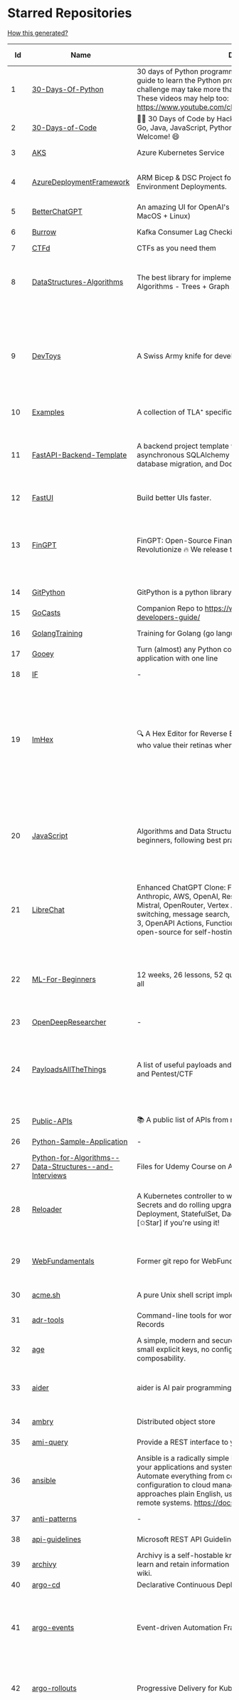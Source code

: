 # Starred Repositories  
[How this generated?](../master/USAGE.md)  
  
| Id 			| Name			| Description | Star Counts | Topics/Tags   | Last Updated 	|  
| ----------- | ----------- 	| ----------- | ----------- | ----------- 	| -----------   |  
|1|[30-Days-Of-Python](https://github.com/Asabeneh/30-Days-Of-Python.git)|30 days of Python programming challenge is a step-by-step guide to learn the Python programming language in 30 days. This challenge may take more than100 days, follow your own pace.  These videos may help too: https://www.youtube.com/channel/UC7PNRuno1rzYPb1xLa4yktw|51484|30-days-of-python, python, flask, github, heroku, matplotlib, mongodb, numpy, pandas, python3|10-10-2025|  
|2|[30-Days-of-Code](https://github.com/xeoneux/30-Days-of-Code.git)|👨‍💻 30 Days of Code by HackerRank Solutions in C, C++, C#, F#, Go, Java, JavaScript, Python, Ruby, Swift & TypeScript. PRs Welcome! 😄|1030||17-8-2022|  
|3|[AKS](https://github.com/Azure/AKS.git)|Azure Kubernetes Service|2065||22-10-2025|  
|4|[AzureDeploymentFramework](https://github.com/brwilkinson/AzureDeploymentFramework.git)|ARM Bicep & DSC Project for Azure Infrastructure and App Environment Deployments.|169|bicep, powershell, arm-templates, desiredstateconfiguration, azure|18-5-2024|  
|5|[BetterChatGPT](https://github.com/ztjhz/BetterChatGPT.git)|An amazing UI for OpenAI's ChatGPT (Website + Windows + MacOS + Linux)|8449|chatgpt, free, chatbot, gpt-3, gpt-4, better-chat-gpt|14-5-2024|  
|6|[Burrow](https://github.com/linkedin/Burrow.git)|Kafka Consumer Lag Checking|3908||3-10-2025|  
|7|[CTFd](https://github.com/CTFd/CTFd.git)|CTFs as you need them|6307|||  
|8|[DataStructures-Algorithms](https://github.com/rachitiitr/DataStructures-Algorithms.git)|The best library for implementation of all Data Structures and Algorithms - Trees + Graph Algorithms too!|2901|algorithms, data-structures, interview-prep, interview-preparation, competitive-programming, cpp, cpp-library, leetcode, leetcode-solutions|16-3-2024|  
|9|[DevToys](https://github.com/DevToys-app/DevToys.git)|A Swiss Army knife for developers.|30253|syntax-highlighting, developer-tools, windows, windows-11, fluent-design, fluent, csharp, windows-10, mica, winui, cross-platform, desktop, desktop-app, desktop-application, extensible, linux, macos, blazor, typescript|20-2-2025|  
|10|[Examples](https://github.com/tlaplus/Examples.git)|A collection of TLA⁺ specifications of varying complexities.|1414|tlaplus, pluscal|10-9-2025|  
|11|[FastAPI-Backend-Template](https://github.com/Aeternalis-Ingenium/FastAPI-Backend-Template.git)|A backend project template with FastAPI, PostgreSQL with asynchronous SQLAlchemy 2.0, Alembic for asynchronous database migration, and Docker.|804|asynchronous, docker, docker-compose, fastapi, postgresql, python, sqlalchemy, codecov, githubactions, jwt, pre-commit, alembic, asyncpg, coverage, pytest||  
|12|[FastUI](https://github.com/pydantic/FastUI.git)|Build better UIs faster.|8889|fastapi, pydantic, python, react||  
|13|[FinGPT](https://github.com/AI4Finance-Foundation/FinGPT.git)|FinGPT: Open-Source Financial Large Language Models!  Revolutionize 🔥    We release the trained model on HuggingFace.|17854|chatgpt, finance, fintech, large-language-models, machine-learning, nlp, prompt-engineering, pytorch, reinforcement-learning, robo-advisor, sentiment-analysis, technical-analysis, fingpt|3-10-2025|  
|14|[GitPython](https://github.com/gitpython-developers/GitPython.git)|GitPython is a python library used to interact with Git repositories.|4985|git-porcelain, git-plumbing, python-library|21-10-2025|  
|15|[GoCasts](https://github.com/StephenGrider/GoCasts.git)|Companion Repo to https://www.udemy.com/go-the-complete-developers-guide/|2068||25-8-2017|  
|16|[GolangTraining](https://github.com/GoesToEleven/GolangTraining.git)|Training for Golang (go language)|10314||28-8-2023|  
|17|[Gooey](https://github.com/chriskiehl/Gooey.git)|Turn (almost) any Python command line program into a full GUI application with one line|21639||8-5-2022|  
|18|[IF](https://github.com/deep-floyd/IF.git)|-|7839||2-6-2023|  
|19|[ImHex](https://github.com/WerWolv/ImHex.git)|🔍 A Hex Editor for Reverse Engineers, Programmers and people who value their retinas when working at 3 AM.|50801|hex-editor, reverse-engineering, ips, dear-imgui, disassembler, analyzer, mathematical-evaluator, pattern-language, dark-mode, hacktoberfest, forensics, multi-platform, binary-analysis, c-plus-plus, static-analysis, windows, cybersecurity, hacking, cpp, dcode-2025|17-10-2025|  
|20|[JavaScript](https://github.com/TheAlgorithms/JavaScript.git)|Algorithms and Data Structures implemented in JavaScript for beginners, following best practices.|33842|algorithm, algorithm-challenges, data-structures, cryptography, cipher, search, sort, sorting-algorithms, mathematics, conversions, hacktoberfest, javascript, algorithms-implemented, algorithms|4-9-2025|  
|21|[LibreChat](https://github.com/danny-avila/LibreChat.git)|Enhanced ChatGPT Clone: Features Agents, MCP, DeepSeek, Anthropic, AWS, OpenAI, Responses API, Azure, Groq, o1, GPT-5, Mistral, OpenRouter, Vertex AI, Gemini, Artifacts, AI model switching, message search, Code Interpreter, langchain, DALL-E-3, OpenAPI Actions, Functions, Secure Multi-User Auth, Presets, open-source for self-hosting. Active.|30961|ai, chatgpt, clone, chatgpt-clone, librechat, anthropic, claude, azure, openai, vision, google, gemini, webui, artifacts, aws, o1, deepseek, responses-api, gpt-5, mcp|22-10-2025|  
|22|[ML-For-Beginners](https://github.com/microsoft/ML-For-Beginners.git)|12 weeks, 26 lessons, 52 quizzes, classic Machine Learning for all|78240|ml, data-science, machine-learning, machine-learning-algorithms, machinelearning, python, machinelearning-python, scikit-learn, scikit-learn-python, r, education, microsoft-for-beginners|11-10-2025|  
|23|[OpenDeepResearcher](https://github.com/mshumer/OpenDeepResearcher.git)|-|2725|||  
|24|[PayloadsAllTheThings](https://github.com/swisskyrepo/PayloadsAllTheThings.git)|A list of useful payloads and bypass for Web Application Security and Pentest/CTF|71077|pentest, payload, bypass, web-application, hacking, vulnerability, bounty, methodology, privilege-escalation, penetration-testing, cheatsheet, security, enumeration, bugbounty, redteam, payloads, hacktoberfest|5-10-2025|  
|25|[Public-APIs](https://github.com/n0shake/Public-APIs.git)|📚 A public list of APIs from round the web.|22504||26-7-2024|  
|26|[Python-Sample-Application](https://github.com/uber/Python-Sample-Application.git)|-|388||9-3-2015|  
|27|[Python-for-Algorithms--Data-Structures--and-Interviews](https://github.com/jmportilla/Python-for-Algorithms--Data-Structures--and-Interviews.git)|Files for Udemy Course on Algorithms and Data Structures|2582||1-7-2022|  
|28|[Reloader](https://github.com/stakater/Reloader.git)|A Kubernetes controller to watch changes in ConfigMap and Secrets and do rolling upgrades on Pods with their associated Deployment, StatefulSet, DaemonSet and DeploymentConfig – [✩Star] if you're using it!|9245|kubernetes, openshift, configmap, secrets, pods, deployments, daemonset, statefulsets, k8s, watch-changes, deploymentconfigs|15-9-2025|  
|29|[WebFundamentals](https://github.com/google/WebFundamentals.git)|Former git repo for WebFundamentals on developers.google.com|13875|html, best-practices, javascript, css, mobile-web, chrome, chrome-browser, html5, web, web-app, progressive-web-app|10-8-2022|  
|30|[acme.sh](https://github.com/acmesh-official/acme.sh.git)|A pure Unix shell script implementing ACME client protocol|44298||6-10-2025|  
|31|[adr-tools](https://github.com/npryce/adr-tools.git)|Command-line tools for working with Architecture Decision Records|5102|architecture-decision-records, documentation, architecture, markdown|30-3-2020|  
|32|[age](https://github.com/FiloSottile/age.git)|A simple, modern and secure encryption tool (and Go library) with small explicit keys, no config options, and UNIX-style composability.|19937|built-at-rc, age-encryption|14-7-2025|  
|33|[aider](https://github.com/Aider-AI/aider.git)|aider is AI pair programming in your terminal|38051|chatgpt, cli, command-line, gpt-4, openai, gpt-3, gpt-35-turbo, claude-3, gpt-4o, anthropic, gemini, llama, sonnet||  
|34|[ambry](https://github.com/linkedin/ambry.git)|Distributed object store|1769||23-10-2025|  
|35|[ami-query](https://github.com/intuit/ami-query.git)|Provide a REST interface to your organization's AMIs|39||31-8-2020|  
|36|[ansible](https://github.com/ansible/ansible.git)|Ansible is a radically simple IT automation platform that makes your applications and systems easier to deploy and maintain. Automate everything from code deployment to network configuration to cloud management, in a language that approaches plain English, using SSH, with no agents to install on remote systems. https://docs.ansible.com.|66791|python, ansible|22-10-2025|  
|37|[anti-patterns](https://github.com/tonybaloney/anti-patterns.git)|-|194||15-7-2022|  
|38|[api-guidelines](https://github.com/microsoft/api-guidelines.git)|Microsoft REST API Guidelines|23149|api, guidelines, rest-api, styleguide|11-8-2025|  
|39|[archivy](https://github.com/archivy/archivy.git)|Archivy is a self-hostable knowledge repository that allows you to learn and retain information in your own personal and extensible wiki.|3243||25-7-2023|  
|40|[argo-cd](https://github.com/argoproj/argo-cd.git)|Declarative Continuous Deployment for Kubernetes|21007|||  
|41|[argo-events](https://github.com/argoproj/argo-events.git)|Event-driven Automation Framework for Kubernetes|2568|kubernetes, event-driven, cloudevents, workflows, triggers, automation-framework, cloud-native, argo, pipelines, event-source, workflow-automation, eventing-framework|18-10-2025|  
|42|[argo-rollouts](https://github.com/argoproj/argo-rollouts.git)|Progressive Delivery for Kubernetes|3274|gitops, canary, bluegreen, kubernetes, argoproj, deployments, experiments, argo-rollouts, progressive-delivery, hacktoberfest|20-10-2025|  
|43|[argo-workflows](https://github.com/argoproj/argo-workflows.git)|Workflow Engine for Kubernetes|16124|workflow, kubernetes, argo, dag, knative, airflow, machine-learning, argo-workflows, workflow-engine, hacktoberfest, cloud-native, cncf, k8s, gitops, mlops, batch-processing, data-engineering, pipelines|23-10-2025|  
|44|[argoproj](https://github.com/argoproj/argoproj.git)|Common project repo for all Argo Projects|701||2-10-2025|  
|45|[arlon](https://github.com/arlonproj/arlon.git)|A kubernetes cluster lifecycle management and configuration tool|149|kubernetes, k8s, gitops, cluster-api|23-7-2024|  
|46|[arm-template-whatif](https://github.com/Azure/arm-template-whatif.git)|A repository to track issues related to what-if noise suppression|97||21-8-2025|  
|47|[arm-ttk](https://github.com/Azure/arm-ttk.git)|Azure Resource Manager Template Toolkit|460||1-4-2025|  
|48|[arrow](https://github.com/arrow-py/arrow.git)|🏹 Better dates & times for Python|8943|python, arrow, datetime, date, time, timestamp, timezones, hacktoberfest|18-10-2025|  
|49|[atlas](https://github.com/Netflix/atlas.git)|In-memory dimensional time series database.|3510||14-10-2025|  
|50|[atom](https://github.com/atom/atom.git)|:atom: The hackable text editor|60810|atom, editor, javascript, electron, windows, linux, macos||  
|51|[atuin](https://github.com/atuinsh/atuin.git)|✨ Magical shell history|26431|shell, rust, zsh, history, fish, bash|21-10-2025|  
|52|[authelia](https://github.com/authelia/authelia.git)|The Single Sign-On Multi-Factor portal for web apps, now OpenID Certified™|25566|totp, ldap, sso-authentication, yubikey, two-factor-authentication, docker, kubernetes, sso, multifactor, push-notifications, mfa, two-factor, authentication, security, golang, 2fa, oauth2, openid-connect, webauthn, passkeys|23-10-2025|  
|53|[auto](https://github.com/intuit/auto.git)|Generate releases based on semantic version labels on pull requests.|2367||6-2-2025|  
|54|[autoenv](https://github.com/hyperupcall/autoenv.git)|Directory-based environments.|5949|environment, cd, shell-extension, shell-scripts, bash, zsh, shell, shell-script, terminal|17-5-2025|  
|55|[autoscaler](https://github.com/kubernetes/autoscaler.git)|Autoscaling components for Kubernetes|8645||23-10-2025|  
|56|[awesome-cheatsheets](https://github.com/LeCoupa/awesome-cheatsheets.git)|👩‍💻👨‍💻 Awesome cheatsheets for popular programming languages, frameworks and development tools. They include everything you should know in one single file.|44583|cheatsheets, javascript, bash, nodejs, cheatsheet, database, language, frontend, backend, feathersjs, redis, vuejs, vim, django, programming-language, xcode, php, docker, kubernetes, sailsjs|24-8-2024|  
|57|[awesome-courses](https://github.com/prakhar1989/awesome-courses.git)|:books: List of awesome university courses for learning Computer Science!|63868|computer-science, courses, awesome-list, awesome|12-11-2022|  
|58|[awesome-cursorrules](https://github.com/PatrickJS/awesome-cursorrules.git)|📄  Configuration files that enhance Cursor AI editor experience with custom rules and behaviors|34781|awesome, awesome-list, cursor, cursor-ai-editor, cursorrules|24-9-2025|  
|59|[awesome-deep-learning](https://github.com/ChristosChristofidis/awesome-deep-learning.git)|A curated list of awesome Deep Learning tutorials, projects and communities.|26374|deep-learning, neural-network, machine-learning, awesome, awesome-list, recurrent-networks, deep-networks, deep-learning-tutorial, face-images|26-5-2025|  
|60|[awesome-docker](https://github.com/veggiemonk/awesome-docker.git)|:whale: A curated list of Docker resources and projects|34239|docker, awesome, awesome-list, container, tools, dockerfile, list, moby, docker-container, docker-image, docker-environment, docker-deployment, docker-swarm, docker-api, docker-monitoring, docker-machine, docker-security, docker-registry|22-10-2025|  
|61|[awesome-fastapi](https://github.com/mjhea0/awesome-fastapi.git)|A curated list of awesome things related to FastAPI|10558|fastapi, awesome, awesome-list, starlette||  
|62|[awesome-flask](https://github.com/humiaozuzu/awesome-flask.git)|A curated list of awesome Flask resources and plugins|12616|flask, flask-resources, awesome|17-9-2019|  
|63|[awesome-gcp-certifications](https://github.com/sathishvj/awesome-gcp-certifications.git)|Google Cloud Platform Certification resources.|4293|google-cloud-platform, certification, gcp, cloud|28-4-2024|  
|64|[awesome-go](https://github.com/avelino/awesome-go.git)|A curated list of awesome Go frameworks, libraries and software|155464|golang, golang-library, go, awesome, awesome-list, hacktoberfest|22-10-2025|  
|65|[awesome-hyper](https://github.com/bnb/awesome-hyper.git)|🖥 Delightful Hyper plugins, themes, and resources|10895|hyper, hyperterm, zeit, terminal, awesome, awesome-list|13-7-2021|  
|66|[awesome-interview-questions](https://github.com/DopplerHQ/awesome-interview-questions.git)|:octocat: A curated awesome list of lists of interview questions. Feel free to contribute! :mortar_board: |77916|awesome-list, awesomeness, interview-questions, interviewing, interview-practice, ruby, javascript, awesome, list, python-interview-questions, rails-interview, javascript-interview-questions, angularjs-interview-questions, android-interview-questions||  
|67|[awesome-k8s-resources](https://github.com/tomhuang12/awesome-k8s-resources.git)|A curated list of awesome Kubernetes tools and resources.|3900|kubernetes, kubernetes-resources, list, awesome-list, kubernetes-networking, kubernetes-operational, kubernetes-clusters|20-5-2025|  
|68|[awesome-kubectl-plugins](https://github.com/ishantanu/awesome-kubectl-plugins.git)|Curated list of kubectl plugins|983|kubectl-plugins, awesome-list, kubectl, kubernetes|15-10-2025|  
|69|[awesome-kubernetes](https://github.com/nubenetes/awesome-kubernetes.git)|A curated list of awesome references collected since 2018.|651|kubernetes, cloud, awesome-list, aws, azure, gcp, devops, devops-tools, docker, containers||  
|70|[awesome-kubernetes](https://github.com/ramitsurana/awesome-kubernetes.git)|A curated list for awesome kubernetes sources :ship::tada:|15654|kubernetes, minikube, meetup, resource, kubernetes-sources, google-cloud, kubernetes-cluster, deploy-kubernetes, aws, enterprise-kubernetes-products, monitoring-kubernetes, azure, schedule, google-kubernetes, docker, cloud-providers, books, machine-learning|19-8-2025|  
|71|[awesome-machine-learning](https://github.com/josephmisiti/awesome-machine-learning.git)|A curated list of awesome Machine Learning frameworks, libraries and software.|70316||6-10-2025|  
|72|[awesome-macos-command-line](https://github.com/herrbischoff/awesome-macos-command-line.git)|Use your macOS terminal shell to do awesome things.|29905|macos, macosx, shell, terminal, awesome-list, awesome, list|2-9-2021|  
|73|[awesome-microservices](https://github.com/mfornos/awesome-microservices.git)|A curated list of Microservice Architecture related principles and technologies.|13924|awesome, microservices, microservices-architecture, cloud-native, cloud-computing|20-1-2025|  
|74|[awesome-pentest](https://github.com/enaqx/awesome-pentest.git)|A collection of awesome penetration testing resources, tools and other shiny things|24186||1-7-2025|  
|75|[awesome-python-applications](https://github.com/mahmoud/awesome-python-applications.git)|💿 Free software that works great, and also happens to be open-source Python. |17493|python, application, video, audio, graphics, gui, productivity, education, science, game|25-4-2025|  
|76|[awesome-readme](https://github.com/matiassingers/awesome-readme.git)|A curated list of awesome READMEs|19905|awesome-list, awesome, list, readme|19-9-2025|  
|77|[awesome-sanic](https://github.com/mekicha/awesome-sanic.git)|A curated list of awesome Sanic resources and extensions|768||9-5-2023|  
|78|[awesome-scalability](https://github.com/binhnguyennus/awesome-scalability.git)|The Patterns of Scalable, Reliable, and Performant Large-Scale Systems|66278|system-design, backend, scalability, interview, architecture, devops, design-patterns, interview-questions, awesome-list, big-data, awesome, resources, lists, web-development, programming, system, interview-practice, computer-science, distributed-systems, machine-learning|4-10-2025|  
|79|[awesome-selfhosted](https://github.com/awesome-selfhosted/awesome-selfhosted.git)|A list of Free Software network services and web applications which can be hosted on your own servers|254202|selfhosted, awesome, awesome-list, privacy, hosting, cloud, self-hosted, free-software|22-10-2025|  
|80|[awless](https://github.com/wallix/awless.git)|A Mighty CLI for AWS|4977||10-12-2018|  
|81|[aws-cdk](https://github.com/aws/aws-cdk.git)|The AWS Cloud Development Kit is a framework for defining cloud infrastructure in code|12485|aws, infrastructure-as-code, typescript, cloud-infrastructure, hacktoberfest|22-10-2025|  
|82|[aws-cdk-examples](https://github.com/aws-samples/aws-cdk-examples.git)|Example projects using the AWS CDK|5493|cdk, cdk-examples|14-10-2025|  
|83|[aws-cli](https://github.com/aws/aws-cli.git)|Universal Command Line Interface for Amazon Web Services|16457|aws, cloud, aws-cli, cloud-management|22-10-2025|  
|84|[aws-load-balancer-controller](https://github.com/kubernetes-sigs/aws-load-balancer-controller.git)|A Kubernetes controller for Elastic Load Balancers|4175|kubernetes-ingress-controller, aws, ingress-resource, kubernetes, ingress, k8s-sig-aws|23-10-2025|  
|85|[aws-sam-cli](https://github.com/aws/aws-sam-cli.git)|CLI tool to build, test, debug, and deploy Serverless applications using AWS SAM|6644|serverless, aws, lambda, serverlessapplicationmodel, sam, docker, api-gateway, python|22-10-2025|  
|86|[azure-docs-bicep-samples](https://github.com/Azure/azure-docs-bicep-samples.git)|-|94||5-12-2023|  
|87|[azure-functions-host](https://github.com/Azure/azure-functions-host.git)|The host/runtime that powers Azure Functions|1991|azure-functions, azure-webjobs-sdk, serverless, azure|22-10-2025|  
|88|[azure-quickstart-templates](https://github.com/Azure/azure-quickstart-templates.git)|Azure Quickstart Templates|14598|azure, templates, arm, bicep, bicep-templates, arm-templates|21-10-2025|  
|89|[azure-rest-api-specs](https://github.com/Azure/azure-rest-api-specs.git)|The source for REST API specifications for Microsoft Azure.|2950|azure, swagger, openapi, rest, cloud|23-10-2025|  
|90|[azure-sdk-for-python](https://github.com/Azure/azure-sdk-for-python.git)|This repository is for active development of the Azure SDK for Python. For consumers of the SDK we recommend visiting our public developer docs at https://learn.microsoft.com/python/azure/ or our versioned developer docs at https://azure.github.io/azure-sdk-for-python. |5370|python, azure, azure-sdk, hacktoberfest|23-10-2025|  
|91|[backstage](https://github.com/backstage/backstage.git)|Backstage is an open framework for building developer portals|31632|infrastructure, dx, developer-experience, developer-portal, microservices, cncf, backstage, self-service-portal, hacktoberfest|23-10-2025|  
|92|[badges](https://github.com/Naereen/badges.git)|:pencil: Markdown code for lots of small badges :ribbon: :pushpin: (shields.io, forthebadge.com etc) :sunglasses:. Contributions are welcome! Please add yours!|4518|forthebadge, badges, markdown, markdown-cheatsheet, meta-badge, forthebadge-cc, restructuredtext, pokemon, python, awesome, markup|8-10-2025|  
|93|[bandit](https://github.com/PyCQA/bandit.git)|Bandit is a tool designed to find common security issues in Python code.|7404|linter, bandit, security-tools, security-scanner, security, static-code-analysis, python|20-10-2025|  
|94|[bashhub-client](https://github.com/rcaloras/bashhub-client.git)|:cloud: Bash history in the cloud. Indexed and searchable. |1290|bash, history, cloud, shell, shell-extension, zsh, terminal||  
|95|[bat](https://github.com/sharkdp/bat.git)|A cat(1) clone with wings.|55435||20-10-2025|  
|96|[bcc](https://github.com/iovisor/bcc.git)|BCC - Tools for BPF-based Linux IO analysis, networking, monitoring, and more|21883||14-10-2025|  
|97|[behave](https://github.com/behave/behave.git)|BDD, Python style.|3383|bdd, bdd-framework, behave, behavior-driven-development, gherkin, cucumber-like, python, python3|29-9-2025|  
|98|[benten](https://github.com/intuit/benten.git)|Chatbot Development Framework (with Slack integration for Jira and Jenkins)|135||31-3-2021|  
|99|[bhai-lang](https://github.com/DulLabs/bhai-lang.git)|A toy programming language written in Typescript|4072|programming-language, typescript, parser, interpreter, javascript|17-4-2022|  
|100|[big-AGI](https://github.com/enricoros/big-AGI.git)|AI suite powered by state-of-the-art models and providing advanced AI/AGI functions. Includes AI personas, AGI functions, world-class Beam multi-model chats, text-to-image, voice, response streaming, code highlighting and execution, PDF import, presets for developers, much more. Deploy on-prem or in the cloud.|6659|agi, gpt, ai-agents, ai-suite, ai-workspace, anthropic-api, deepseek-api, gemini-api, gpt-5, multi-modal, multi-model, nano-banana, openai-responses-api, perplexity-api, sonnet-4-5, xai-api|23-10-2025|  
|101|[bitcoin](https://github.com/bitcoin/bitcoin.git)|Bitcoin Core integration/staging tree|86364|bitcoin, c-plus-plus, p2p, cryptocurrency, cryptography|23-10-2025|  
|102|[black](https://github.com/psf/black.git)|The uncompromising Python code formatter|41076||22-10-2025|  
|103|[blackfriday](https://github.com/russross/blackfriday.git)|Blackfriday: a markdown processor for Go|5597||27-10-2020|  
|104|[bokeh](https://github.com/bokeh/bokeh.git)|Interactive Data Visualization in the browser, from  Python|20135|bokeh, python, interactive-plots, javascript, visualization, plotting, plots, data-visualisation, notebooks, jupyter, visualisation, numfocus|14-10-2025|  
|105|[boto3](https://github.com/boto/boto3.git)|Boto3, an AWS SDK for Python|9565|python, aws, cloud, cloud-management, aws-sdk||  
|106|[botpress](https://github.com/botpress/botpress.git)|The open-source hub to build & deploy GPT/LLM Agents ⚡️|14296|agent, ai, botpress, chatbot, chatgpt, gpt, gpt-4, llm, openai, langchain, nlp, prompt|22-10-2025|  
|107|[boulder](https://github.com/letsencrypt/boulder.git)|An ACME-based certificate authority, written in Go. |5566|boulder, go, acme, certificate-authority, tls, lets-encrypt, ca, pki, rfc8555|22-10-2025|  
|108|[boundary](https://github.com/hashicorp/boundary.git)|Boundary enables identity-based access management for dynamic infrastructure. |3953|hashicorp, security, zero-trust, hacktoberfest|22-10-2025|  
|109|[brackets](https://github.com/adobe/brackets.git)|An open source code editor for the web, written in JavaScript, HTML and CSS.|33136||18-3-2021|  
|110|[brooklin](https://github.com/linkedin/brooklin.git)|An extensible distributed system for reliable nearline data streaming at scale|947|distributed-systems, data-streaming, scalability, kafka-mirror-maker, kafka, change-data-capture, java, linkedin|13-10-2025|  
|111|[brotli](https://github.com/google/brotli.git)|Brotli compression format|14362||22-10-2025|  
|112|[browser-use](https://github.com/browser-use/browser-use.git)|🌐 Make websites accessible for AI agents. Automate tasks online with ease.|71654|llm, ai-agents, ai-tools, browser-automation, python, browser-use, playwright|23-10-2025|  
|113|[build-your-own-x](https://github.com/codecrafters-io/build-your-own-x.git)|Master programming by recreating your favorite technologies from scratch.|428872|programming, tutorials, tutorial-code, tutorial-exercises, free, awesome-list|10-10-2025|  
|114|[calico](https://github.com/projectcalico/calico.git)|Cloud native networking and network security|6844|cni, cni-plugin, ebpf, k8s, kubernetes, kubernetes-networking, kubernetes-windows, network-policy, networking, security, windows, xdp, identity-aware-policy, openstack, host-protection, cats, observability|22-10-2025|  
|115|[camel](https://github.com/camel-ai/camel.git)|🐫 CAMEL: The first and the best multi-agent framework. Finding the Scaling Law of Agents. https://www.camel-ai.org|14593|ai-societies, artificial-intelligence, deep-learning, large-language-models, multi-agent-systems, natural-language-processing, communicative-ai, cooperative-ai, agent|22-10-2025|  
|116|[cdnjs](https://github.com/cdnjs/cdnjs.git)|🤖 CDN assets - The #1 free and open source CDN built to make life easier for developers.|10630|cdn, javascript, css, library, web, front-end, foss, opensource, js, font, framework, webdev, fast, speed, http2, spdy, cdnjs|30-9-2025|  
|117|[celery](https://github.com/celery/celery.git)|Distributed Task Queue (development branch)|27396|python, task-manager, task-scheduler, task-runner, queue-workers, queued-jobs, queue-tasks, amqp, redis, sqs, sqs-queue, python3, python-library, redis-queue||  
|118|[cello](https://github.com/cello-proj/cello.git)|Run infrastructure as code (IaC) software tools including CDK, Terraform and Cloud Formation via GitOps.|288||20-10-2025|  
|119|[cert-manager](https://github.com/cert-manager/cert-manager.git)|Automatically provision and manage TLS certificates in Kubernetes|13239|kubernetes, letsencrypt, tls, certificate, crd, hacktoberfest|21-10-2025|  
|120|[cfssl](https://github.com/cloudflare/cfssl.git)|CFSSL: Cloudflare's PKI and TLS toolkit|9244||26-2-2025|  
|121|[chalice](https://github.com/aws/chalice.git)|Python Serverless Microframework for AWS|10946|python, aws, aws-lambda, cloud, serverless, serverless-framework, aws-apigateway, lambda, python3, python27|29-5-2025|  
|122|[chaosmonkey](https://github.com/Netflix/chaosmonkey.git)|Chaos Monkey is a resiliency tool that helps applications tolerate random instance failures.|16289||3-10-2024|  
|123|[chartmuseum](https://github.com/helm/chartmuseum.git)|helm chart repository server|3773|helm, charts, kubernetes, chartmuseum|30-8-2025|  
|124|[charts](https://github.com/helm/charts.git)|⚠️(OBSOLETE) Curated applications for Kubernetes|15455|kubernetes, charts, helm|21-12-2021|  
|125|[chatbox](https://github.com/chatboxai/chatbox.git)|User-friendly Desktop Client App for AI Models/LLMs (GPT, Claude, Gemini, Ollama...)|37018|chatgpt, openai, copilot, gpt, gpt-4, chatbot, ollama, assistant, claude, deepseek|20-8-2025|  
|126|[cheat.sh](https://github.com/chubin/cheat.sh.git)|the only cheat sheet you need|40343||8-8-2025|  
|127|[checkov](https://github.com/bridgecrewio/checkov.git)|Prevent cloud misconfigurations and find vulnerabilities during build-time in infrastructure as code, container images and open source packages with Checkov by Bridgecrew.|8125|terraform, static-analysis, aws, gcp, azure, aws-security, cloudformation, scans, compliance, kubernetes, infrastructure-as-code, devops, hacktoberfest|23-10-2025|  
|128|[chef](https://github.com/chef/chef.git)|Chef Infra, a powerful automation platform that transforms infrastructure into code automating how infrastructure is configured, deployed and managed across any environment, at any scale|8148|chef, devops, cfgmgt, infrastructure, automation, deployment, hacktoberfest|22-10-2025|  
|129|[cilium](https://github.com/cilium/cilium.git)|eBPF-based Networking, Security, and Observability|22677|containers, bpf, security, kubernetes, kubernetes-networking, cni, kernel, loadbalancing, monitoring, troubleshooting, xdp, ebpf, k8s, observability, networking, cncf|23-10-2025|  
|130|[clair](https://github.com/quay/clair.git)|Vulnerability Static Analysis for Containers|10836|containers, static-analysis, go, kubernetes, docker, oci, oci-image, vulnerabilities, clair|20-10-2025|  
|131|[cli](https://github.com/snyk/cli.git)|Snyk CLI scans and monitors your projects for security vulnerabilities.|5288|security, monitor, snyk, vulnerabilities||  
|132|[cli](https://github.com/cli/cli.git)|GitHub’s official command line tool|41121|github-api-v4, cli, git, golang|22-10-2025|  
|133|[cli53](https://github.com/barnybug/cli53.git)|Command line tool for Amazon Route 53|2111||17-6-2025|  
|134|[click](https://github.com/pallets/click.git)|Python composable command line interface toolkit|16939|python, cli, click, pallets|20-10-2025|  
|135|[cluster-api](https://github.com/kubernetes-sigs/cluster-api.git)|Home for Cluster API, a subproject of sig-cluster-lifecycle|3969|k8s-sig-cluster-lifecycle|22-10-2025|  
|136|[codebytere.github.io](https://github.com/codebytere/codebytere.github.io.git)|personal website|544||22-1-2025|  
|137|[coder](https://github.com/coder/coder.git)|Secure environments for developers and their agents|11282|remote-development, development-environment, ide, dev-tools, vscode, jetbrains, terraform, go, golang, agents|23-10-2025|  
|138|[codesearch](https://github.com/google/codesearch.git)|Fast, indexed regexp search over large file trees|3864||19-6-2024|  
|139|[coding-interview-university](https://github.com/jwasham/coding-interview-university.git)|A complete computer science study plan to become a software engineer.|331717|computer-science, interview, programming-interviews, study-plan, data-structures, algorithms, software-engineering, algorithm, coding-interviews, interview-prep, coding-interview, interview-preparation||  
|140|[compose](https://github.com/docker/compose.git)|Define and run multi-container applications with Docker|36345|docker, docker-compose, orchestration, go, golang||  
|141|[computer-science](https://github.com/ossu/computer-science.git)|🎓 Path to a free self-taught education in Computer Science!|195852|computer-science, awesome-list, courses, curriculum|23-8-2025|  
|142|[conductor](https://github.com/Netflix/conductor.git)|Conductor is a microservices orchestration engine.|12785|orchestration-engine, java, spring-boot, distributed-systems, workflow-management, microservice-orchestration, workflow-engine, reactjs, javascript, workflow-automation, grpc, workflows, orchestrator|13-12-2023|  
|143|[confd](https://github.com/kelseyhightower/confd.git)|Manage local application configuration files using templates and data from etcd or consul|8415||9-12-2023|  
|144|[consul](https://github.com/hashicorp/consul.git)|Consul is a distributed, highly available, and data center aware solution to connect and configure applications across dynamic, distributed infrastructure.|29448|consul, service-mesh, service-discovery, kubernetes, vault, ecs, api-gateway|23-10-2025|  
|145|[containerd](https://github.com/containerd/containerd.git)|An open and reliable container runtime|19456|containerd, oci, containers, docker, cncf, cri, kubernetes, hacktoberfest|22-10-2025|  
|146|[cookieconsent](https://github.com/orestbida/cookieconsent.git)|:cookie: Simple cross-browser cookie-consent plugin written in vanilla js|5073|cookie-consent, gdpr, cookie-policy, cookieconsent, javascript-plugin, cookie-settings|29-5-2025|  
|147|[copacetic](https://github.com/project-copacetic/copacetic.git)|🧵 CLI tool for directly patching container images!|1461|compliance, devsecops, docker, security, trivy, vulnerability, containers, container-image, container-security, patching, cncf, hacktoberfest, vulnerabilities, vulnerability-management, security-tools|21-10-2025|  
|148|[core](https://github.com/home-assistant/core.git)|:house_with_garden: Open source home automation that puts local control and privacy first.|82103|python, home-automation, iot, internet-of-things, mqtt, raspberry-pi, asyncio, hacktoberfest|23-10-2025|  
|149|[coreutils](https://github.com/uutils/coreutils.git)|Cross-platform Rust rewrite of the GNU coreutils|21941|rust, coreutils, gnu-coreutils, busybox, cross-platform, command-line-tool|23-10-2025|  
|150|[cpython](https://github.com/python/cpython.git)|The Python programming language|69486||22-10-2025|  
|151|[crouton](https://github.com/dnschneid/crouton.git)|Chromium OS Universal Chroot Environment (EOL)|8605|chroot, shell, crouton, minecraft, ubuntu, debian, kali, linux, chromeos|30-3-2025|  
|152|[curl](https://github.com/curl/curl.git)|A command line tool and library for transferring data with URL syntax, supporting DICT, FILE, FTP, FTPS, GOPHER, GOPHERS, HTTP, HTTPS, IMAP, IMAPS, LDAP, LDAPS, MQTT, POP3, POP3S, RTMP, RTMPS, RTSP, SCP, SFTP, SMB, SMBS, SMTP, SMTPS, TELNET, TFTP, WS and WSS. libcurl offers a myriad of powerful features|39622||23-10-2025|  
|153|[dacite](https://github.com/konradhalas/dacite.git)|Simple creation of data classes from dictionaries.|1963|||  
|154|[dailybot](https://github.com/sapumar/dailybot.git)|Simple telegram bot to remind about the daily stand up|8|bot, daily-standup, standup-meetings, standup, standupbot||  
|155|[dapr](https://github.com/dapr/dapr.git)|Dapr is a portable runtime for building distributed applications across cloud and edge, combining event-driven architecture with workflow orchestration.|25202|microservices, microservice, kubernetes, sidecar, state-management, event-driven, pubsub, serverless, containers||  
|156|[dash](https://github.com/plotly/dash.git)|Data Apps & Dashboards for Python. No JavaScript Required.|24190|dash, plotly, data-visualization, data-science, gui-framework, flask, react, python, finance, bioinformatics, technical-computing, charting, plotly-dash, web-app, productivity, modeling, rstats, jupyter|21-10-2025|  
|157|[datamodel-code-generator](https://github.com/koxudaxi/datamodel-code-generator.git)|Pydantic model and dataclasses.dataclass generator for easy conversion of JSON, OpenAPI, JSON Schema, and YAML data sources.|3533|openapi, code-generator, python, pydantic, generator, fastapi, json-schema, datamodel, swagger, yaml, csv, openapi-codegen, swagger-codegen, dataclass|20-10-2025|  
|158|[datree](https://github.com/datreeio/datree.git)|Prevent Kubernetes misconfigurations from reaching production (again 😤 )! From code to cloud, Datree provides an E2E policy enforcement solution to run automatic checks for rule violations. See our docs: https://hub.datree.io|6357|kubernetes, policy, guardrail, best-practices, cli, static-code-analysis, datree, admission-webhook, devops, policy-management, security||  
|159|[deepdiff](https://github.com/seperman/deepdiff.git)|DeepDiff: Deep Difference and search of any Python object/data. DeepHash: Hash of any object based on its contents. Delta: Use deltas to reconstruct objects by adding deltas together.|2406|python, tree, deep-search, repetition, difference, comparison, report-repetition, nested, recursive, diff, delta, distance, distance-calculation, deepdiff, deephash, hash, hashing, reconstruction|3-9-2025|  
|160|[devops-exercises](https://github.com/bregman-arie/devops-exercises.git)|Linux, Jenkins, AWS, SRE, Prometheus, Docker, Python, Ansible, Git, Kubernetes, Terraform, OpenStack, SQL, NoSQL, Azure, GCP, DNS, Elastic, Network, Virtualization. DevOps Interview Questions|79472|devops, aws, linux, ansible, python, docker, prometheus, containers, git, kubernetes, interview, interview-questions, terraform, azure, openstack, sql, coding, sre, production-engineer|7-10-2025|  
|161|[diagrams](https://github.com/mingrammer/diagrams.git)|:art: Diagram as Code for prototyping cloud system architectures|41649|diagram, diagram-as-code, architecture, graphviz|3-9-2025|  
|162|[discourse](https://github.com/discourse/discourse.git)|A platform for community discussion. Free, open, simple.|45335|discourse, javascript, rails, ruby, ember, forum, postgresql||  
|163|[django](https://github.com/django/django.git)|The Web framework for perfectionists with deadlines.|85508|python, django, web, framework, orm, templates, models, views, apps|22-10-2025|  
|164|[django-health-check](https://github.com/revsys/django-health-check.git)|a pluggable app that runs a full check on the deployment, using a number of plugins to check e.g. database, queue server, celery processes, etc.|1335|django, monitoring|8-10-2025|  
|165|[dnscontrol](https://github.com/StackExchange/dnscontrol.git)|Infrastructure as code for DNS!|3551|go, dns, infrastructure-as-code, dnscontrol|22-10-2025|  
|166|[dnslib](https://github.com/paulc/dnslib.git)|A Python library to encode/decode DNS wire-format packets |319||2-3-2025|  
|167|[dnsperf](https://github.com/cobblau/dnsperf.git)|A DNS performance tool.|220||14-10-2017|  
|168|[docker-cheat-sheet](https://github.com/wsargent/docker-cheat-sheet.git)|Docker Cheat Sheet|22437|docker, cheet-sheet|31-12-2024|  
|169|[docker.labs](https://github.com/docker-archive-public/docker.labs.git)|This is a collection of tutorials for learning how to use Docker with various tools. Contributions welcome.|11992|docker-tutorial, lab, swarm, docker, docker-compose, swarm-mode, orchestration, windows, dotnet, java, security, containers|18-4-2022|  
|170|[docker.machine](https://github.com/docker-archive-public/docker.machine.git)|Machine management for a container-centric world|6639|||  
|171|[dockerfiles](https://github.com/jessfraz/dockerfiles.git)|Various Dockerfiles I use on the desktop and on servers.|13916|dockerfiles, bash, docker, dockerfile, linux, shell, containers|27-3-2021|  
|172|[driftctl](https://github.com/snyk/driftctl.git)|Detect, track and alert on infrastructure drift|2588||12-9-2025|  
|173|[echo](https://github.com/labstack/echo.git)|High performance, minimalist Go web framework|31702|go, echo, web, middleware, microservice, websocket, ssl, letsencrypt, micro-framework, https, http2, web-framework, labstack-echo|15-10-2025|  
|174|[ecs-refarch-service-discovery](https://github.com/awslabs/ecs-refarch-service-discovery.git)|An EC2 Container Service Reference Architecture for providing Service Discovery to containers using CloudWatch Events, Lambda and Route 53 private hosted zones. |444||25-7-2016|  
|175|[eks-anywhere](https://github.com/aws/eks-anywhere.git)|Run Amazon EKS on your own infrastructure 🚀|2067|kubernetes, aws, k8s, kubernetes-cluster, kubernetes-deployment, eks, vmware, docker, baremetal, baremetal-provisioning, tinkerbell||  
|176|[emissary](https://github.com/emissary-ingress/emissary.git)|open source Kubernetes-native API gateway for microservices built on the Envoy Proxy|4470|ambassador, kubernetes, gateway-api, microservice, cloud-native, api-gateway, docker, api-management, kubernetes-ingress, envoy-proxy, envoy, kubernetes-annotations|17-10-2025|  
|177|[eng-practices](https://github.com/google/eng-practices.git)|Google's Engineering Practices documentation|20320||19-9-2024|  
|178|[engineering-blogs](https://github.com/kilimchoi/engineering-blogs.git)|A curated list of engineering blogs|36084|engineering-blogs, tech, programming-blogs, software-development, lists|5-6-2024|  
|179|[etcd](https://github.com/etcd-io/etcd.git)|Distributed reliable key-value store for the most critical data of a distributed system|50616|etcd, raft, distributed-systems, kubernetes, go, database, key-value, consensus, distributed-database, cncf|23-10-2025|  
|180|[every-chatgpt-gui](https://github.com/billmei/every-chatgpt-gui.git)|Every front-end GUI client for ChatGPT, Claude, and other LLMs|3840|chatgpt, gpt-3, gpt-4, large-language-models, anthropic, claude, openai|24-9-2025|  
|181|[every-programmer-should-know](https://github.com/mtdvio/every-programmer-should-know.git)|A collection of (mostly) technical things every software developer should know about|93741|cc-by, computer-science, educational, novice, collection|22-10-2025|  
|182|[ewd998](https://github.com/tlaplus-workshops/ewd998.git)|Distributed termination detection on a ring, due to Shmuel Safra:|52|termination, detection, distsys, tlaplus, specs, model-checking, theorem-proving, refinement, safety, liveness|2-9-2024|  
|183|[examples](https://github.com/kubernetes/examples.git)|Kubernetes application example tutorials|6457||21-10-2025|  
|184|[external-dns](https://github.com/kubernetes-sigs/external-dns.git)|Configure external DNS servers dynamically from Kubernetes resources|8541|dns, kubernetes, route53, aws, clouddns, gcp, ingress, k8s-sig-network, dns-record, dns-providers, external-dns, dns-controller, dns-servers|21-10-2025|  
|185|[faas](https://github.com/openfaas/faas.git)|OpenFaaS - Serverless Functions Made Simple|25943|functions-as-a-service, functions, lambda, serverless, prometheus, kubernetes, k8s, serverless-functions, paas, gitops, faas, docker, golang, nodejs|29-8-2025|  
|186|[falcon](https://github.com/falconry/falcon.git)|The no-magic web API and microservices framework for Python developers, with a focus on reliability and performance at scale.|9740|||  
|187|[fastapi](https://github.com/fastapi/fastapi.git)|FastAPI framework, high performance, easy to learn, fast to code, ready for production|91048|python, json, swagger-ui, redoc, starlette, openapi, api, openapi3, framework, async, asyncio, uvicorn, python3, python-types, pydantic, json-schema, fastapi, swagger, rest, web|21-10-2025|  
|188|[fastapi-code-generator](https://github.com/koxudaxi/fastapi-code-generator.git)|This code generator creates FastAPI app from an openapi file.|1264|fastapi, openapi, generator, python, pydantic|29-4-2025|  
|189|[fastapi-jwt](https://github.com/testdrivenio/fastapi-jwt.git)|Secure a FastAPI app by enabling authentication using JSON Web Tokens (JWTs)|130|fastapi, jwt-authentication|8-5-2024|  
|190|[fastapi-mvc](https://github.com/fastapi-mvc/fastapi-mvc.git)|Developer productivity tool for making high-quality FastAPI production-ready APIs.|688||2-2-2024|  
|191|[fastapi-utils](https://github.com/fastapiutils/fastapi-utils.git)|Reusable utilities for FastAPI|2181||15-11-2024|  
|192|[fastapi_client](https://github.com/dmontagu/fastapi_client.git)|FastAPI client generator|344||11-2-2021|  
|193|[fastapi_profiler](https://github.com/sunhailin-Leo/fastapi_profiler.git)|A FastAPI Middleware of https://github.com/joerick/pyinstrument to check your service performance.|272||17-5-2024|  
|194|[fasthttp](https://github.com/valyala/fasthttp.git)|Fast HTTP package for Go. Tuned for high performance. Zero memory allocations in hot paths. Up to 10x faster than net/http|23005||21-10-2025|  
|195|[first-contributions](https://github.com/firstcontributions/first-contributions.git)|🚀✨ Help beginners to contribute to open source projects|50965|open-source, tutorial, contribution, beginner, beginner-friendly, contributions-welcome, good-first-issue, contribute, good-first-contribution, good-first-pr|23-10-2025|  
|196|[fish-shell](https://github.com/fish-shell/fish-shell.git)|The user-friendly command line shell.|31313|fish, shell, terminal, rust|22-10-2025|  
|197|[flamethrower](https://github.com/DNS-OARC/flamethrower.git)|a DNS performance and functional testing utility supporting UDP, TCP, DoT and DoH|324|dns, performance, functional-testing||  
|198|[flasgger](https://github.com/flasgger/flasgger.git)|Easy OpenAPI specs and Swagger UI for your Flask API|3722||23-4-2024|  
|199|[flask](https://github.com/pallets/flask.git)|The Python micro framework for building web applications.|70629|python, flask, wsgi, web-framework, werkzeug, jinja, pallets|14-10-2025|  
|200|[flask-caching](https://github.com/pallets-eco/flask-caching.git)|A caching extension for Flask|929|flask, python, extension, cache|23-2-2025|  
|201|[flower](https://github.com/mher/flower.git)|Real-time monitor and web admin for Celery distributed task queue|6977|celery, task-queue, monitoring, administration, workers, rabbitmq, redis, python, asynchronous||  
|202|[flux](https://github.com/fluxcd/flux.git)|Successor: https://github.com/fluxcd/flux2|6873|kubernetes, gitops, legacy||  
|203|[forcediphttpsadapter](https://github.com/Roadmaster/forcediphttpsadapter.git)|A requests TransportAdapter allowing to force a specific IP for HTTPS connections.|67||11-8-2023|  
|204|[fortio-operator](https://github.com/verfio/fortio-operator.git)|Load Testing Operator within the Kubernetes cluster and outside of it.|38||18-3-2019|  
|205|[free-for-dev](https://github.com/ripienaar/free-for-dev.git)|A list of SaaS, PaaS and IaaS offerings that have free tiers of interest to devops and infradev|113980|free-for-developers, awesome-list|23-10-2025|  
|206|[free-programming-books](https://github.com/EbookFoundation/free-programming-books.git)|:books: Freely available programming books|374647||23-10-2025|  
|207|[frp](https://github.com/fatedier/frp.git)|A fast reverse proxy to help you expose a local server behind a NAT or firewall to the internet.|99889|proxy, reverse-proxy, tunnel, nat, go, firewall, frp, expose, http-proxy, p2p|17-10-2025|  
|208|[full-stack-fastapi-template](https://github.com/fastapi/full-stack-fastapi-template.git)|Full stack, modern web application template. Using FastAPI, React, SQLModel, PostgreSQL, Docker, GitHub Actions, automatic HTTPS and more.|38505|python, json, json-schema, docker, postgresql, frontend, backend, fastapi, traefik, letsencrypt, swagger, jwt, openapi, chakra-ui, react, tanstack-query, tanstack-router, typescript, sqlmodel|22-10-2025|  
|209|[generative-ai-for-beginners](https://github.com/microsoft/generative-ai-for-beginners.git)|21 Lessons, Get Started Building with Generative AI |100765|ai, chatgpt, dall-e, generativeai, gpt, azure, generative-ai, llms, openai, prompt-engineering, language-model, semantic-search, transformers, microsoft-for-beginners|18-10-2025|  
|210|[ghostfolio](https://github.com/ghostfolio/ghostfolio.git)|Open Source Wealth Management Software. Angular + NestJS + Prisma + Nx + TypeScript 🤍|6778|wealth-management, web, software, angular, typescript, prisma, portfolio, etf, stock, nestjs, tracker, oss, finance, fintech, investing, trading, personal-finance, hacktoberfest, ghostfolio|22-10-2025|  
|211|[gin](https://github.com/gin-gonic/gin.git)|Gin is a high-performance HTTP web framework written in Go. It provides a Martini-like API but with significantly better performance—up to 40 times faster—thanks to httprouter. Gin is designed for building REST APIs, web applications, and microservices.|86656|server, middleware, framework, go, router, performance, gin||  
|212|[git-standup](https://github.com/kamranahmedse/git-standup.git)|Recall what you or your team did on the last working day|7789|standup, git-standup, agile, meeting, git, git-addons, git-|7-7-2025|  
|213|[github-readme-stats](https://github.com/anuraghazra/github-readme-stats.git)|:zap: Dynamically generated stats for your github readmes|76607|profile-readme, dynamic, readme-generator, serverless, readme-stats|22-10-2025|  
|214|[github1s](https://github.com/conwnet/github1s.git)|One second to read GitHub code with VS Code.|23218|hacktoberfest, vscode|22-8-2025|  
|215|[gitignore](https://github.com/github/gitignore.git)|A collection of useful .gitignore templates|170231|gitignore, git|10-9-2025|  
|216|[gitui](https://github.com/gitui-org/gitui.git)|Blazing 💥 fast terminal-ui for git written in rust 🦀|20712|rust, tui, terminal, git, command-line-tool, command-line-interface, async, hacktoberfest, bash|22-10-2025|  
|217|[glb-director](https://github.com/github/glb-director.git)|GitHub Load Balancer Director and supporting tooling.|2412||15-10-2025|  
|218|[go-fuzz](https://github.com/dvyukov/go-fuzz.git)|Randomized testing for Go|4830|fuzzing, testing, go|24-9-2024|  
|219|[go-github](https://github.com/google/go-github.git)|Go library for accessing the GitHub v3 API|10987|go, github-api, github, golang, hacktoberfest|22-10-2025|  
|220|[go-leetcode](https://github.com/austingebauer/go-leetcode.git)|A collection of 100+ popular LeetCode problems solved in Go.|1806|leetcode, ctci|8-1-2025|  
|221|[go-metrics](https://github.com/rcrowley/go-metrics.git)|Go port of Coda Hale's Metrics library|3470|||  
|222|[go-restful](https://github.com/emicklei/go-restful.git)|package for building REST-style Web Services using Go|5107|rest, go, customizable, routing, openapi||  
|223|[goaccess](https://github.com/allinurl/goaccess.git)|GoAccess is a real-time web log analyzer and interactive viewer that runs in a terminal in *nix systems or through your browser.|19877|goaccess, c, real-time, data-analysis, analytics, nginx, apache, webserver, web-analytics, monitoring, dashboard, command-line, gdpr, privacy, cli, tui, google-analytics, ncurses, terminal, caddy|16-9-2025|  
|224|[gobgp](https://github.com/osrg/gobgp.git)|BGP implemented in the Go Programming Language|3896||22-10-2025|  
|225|[gods](https://github.com/emirpasic/gods.git)|GoDS (Go Data Structures) - Sets, Lists, Stacks, Maps, Trees, Queues, and much more|17237|go, golang, data-structure, map, tree, set, list, stack, iterator, enumerable, sort, avl-tree, red-black-tree, b-tree, binary-heap, queue|12-3-2025|  
|226|[golang-web-dev](https://github.com/GoesToEleven/golang-web-dev.git)|-|3409||13-12-2019|  
|227|[google-api-python-client](https://github.com/googleapis/google-api-python-client.git)|🐍 The official Python client library for Google's discovery based APIs.|8523||21-10-2025|  
|228|[googlesre](https://github.com/google/googlesre.git)|-|166||6-3-2025|  
|229|[gotty](https://github.com/yudai/gotty.git)|Share your terminal as a web application|19232|tty, terminal, browser, web, go, websocket, javascript, typescript|13-12-2017|  
|230|[gotty](https://github.com/sorenisanerd/gotty.git)|Share your terminal as a web application|2340||3-8-2025|  
|231|[gpt-pilot](https://github.com/Pythagora-io/gpt-pilot.git)|The first real AI developer|33519|ai, codegen, developer-tools, gpt-4, coding-assistant, research-project|3-9-2025|  
|232|[graphene-django](https://github.com/graphql-python/graphene-django.git)|Build powerful, efficient, and flexible GraphQL APIs with seamless Django integration.|4375|graphene, django, python, graphql||  
|233|[grequests](https://github.com/spyoungtech/grequests.git)|Requests + Gevent = <3|4577||8-8-2024|  
|234|[grex](https://github.com/pemistahl/grex.git)|A command-line tool and Rust library with Python bindings for generating regular expressions from user-provided test cases|7621|command-line-tool, tool, regex, regexp, regex-pattern, regular-expression, regular-expressions, rust, cli, rust-cli, terminal, rust-library, rust-crate, python, python-library|16-10-2025|  
|235|[greykite](https://github.com/linkedin/greykite.git)|A flexible, intuitive and fast forecasting library|1850||20-2-2025|  
|236|[grumpy](https://github.com/giantswarm/grumpy.git)|Kubernetes Validation Admission Controller example|24||24-7-2020|  
|237|[guacamole-server](https://github.com/apache/guacamole-server.git)|Mirror of Apache Guacamole Server|3549|guacamole, c, network-client, java, network-server, javascript|19-10-2025|  
|238|[healthchecks](https://github.com/healthchecks/healthchecks.git)|Open-source cron job and background task monitoring service, written in Python & Django|9542|cron, devops, cron-jobs, monitoring, ops, django|14-10-2025|  
|239|[helm](https://github.com/helm/helm.git)|The Kubernetes Package Manager|28706|cncf, chart, kubernetes, helm, charts|22-10-2025|  
|240|[hey](https://github.com/rakyll/hey.git)|HTTP load generator, ApacheBench (ab) replacement|19377||23-3-2021|  
|241|[homebrew-cask](https://github.com/Homebrew/homebrew-cask.git)|🍻 A CLI workflow for the administration of macOS applications distributed as binaries|21630|homebrew, cask, hacktoberfest|23-10-2025|  
|242|[homepage](https://github.com/gethomepage/homepage.git)|A highly customizable homepage (or startpage / application dashboard) with Docker and service API integrations.|26297|homepage, nextjs, node, react, self-hosted, startpage, docker||  
|243|[hoppscotch](https://github.com/hoppscotch/hoppscotch.git)|Open source API development ecosystem - https://hoppscotch.io (open-source alternative to Postman, Insomnia)|75160|api, api-client, api-rest, pwa, api-testing, vue, vuejs, tools, testing-tools, testing, graphql, websocket, developer-tools, spa, http-client, rest-api, rest, http|7-10-2025|  
|244|[how-web-works](https://github.com/vasanthk/how-web-works.git)|What happens behind the scenes when we type www.google.com in a browser?|16628||13-3-2023|  
|245|[howdoi](https://github.com/gleitz/howdoi.git)|instant coding answers via the command line|10761||22-10-2024|  
|246|[htmlq](https://github.com/mgdm/htmlq.git)|Like jq, but for HTML.|7421|||  
|247|[http-api-design](https://github.com/interagent/http-api-design.git)|HTTP API design guide extracted from work on the Heroku Platform API|13701||16-1-2024|  
|248|[http2smugl](https://github.com/neex/http2smugl.git)|-|554||27-3-2025|  
|249|[httpstat](https://github.com/reorx/httpstat.git)|curl statistics made simple|6143|curl, cli, python, http, visualization||  
|250|[httptools](https://github.com/MagicStack/httptools.git)|Fast HTTP parser|1289||10-10-2025|  
|251|[httpx](https://github.com/encode/httpx.git)|A next generation HTTP client for Python. 🦋|14662||16-10-2025|  
|252|[hub](https://github.com/mislav/hub.git)|A command-line tool that makes git easier to use with GitHub.|22935|go, homebrew, git, github-api, pull-request|4-10-2023|  
|253|[hugo](https://github.com/gohugoio/hugo.git)|The world’s fastest framework for building websites.|84312|go, hugo, static-site-generator, blog-engine, cms, content-management-system, documentation-tool|22-10-2025|  
|254|[hugo-PaperMod](https://github.com/adityatelange/hugo-PaperMod.git)| A fast, clean, responsive Hugo theme.|12537|fast, clean, mit-license, hugo-theme, high-performance, blog, portfolio, grayscale, hugo, feature-rich, well-documented, hugo-blog-theme, blog-theme, theme, papermod, multilingual|9-10-2025|  
|255|[hygieia](https://github.com/hygieia/hygieia.git)|CapitalOne  DevOps Dashboard|3805|devops, dashboard, hygieia, delivery-pipeline, visualization, continuous-delivery, continuous-deployment, continuous-integration|29-9-2023|  
|256|[hyper](https://github.com/vercel/hyper.git)|A terminal built on web technologies|44447|terminal, javascript, html, css, react, terminal-emulators, hyper, macos, linux|18-4-2024|  
|257|[influxdb](https://github.com/influxdata/influxdb.git)|Scalable datastore for metrics, events, and real-time analytics|30755|influxdb, monitoring, database, time-series, metrics, go, react, rust|22-10-2025|  
|258|[ingress-nginx](https://github.com/kubernetes/ingress-nginx.git)|Ingress NGINX Controller for Kubernetes|19055|ingress-controller, kubernetes, nginx|23-10-2025|  
|259|[inshellisense](https://github.com/microsoft/inshellisense.git)|IDE style command line auto complete|9481|autocomplete, bash, cli, fish, linux, macos, powershell, pwsh, terminal, windows, zsh, nushell, xonsh|26-7-2025|  
|260|[interview](https://github.com/mission-peace/interview.git)|Interview questions|11223||30-7-2018|  
|261|[interview](https://github.com/Olshansk/interview.git)|Everything you need to prepare for your technical interview|18211|interview, interview-questions, google-interview, list, guide|25-12-2024|  
|262|[interviews](https://github.com/kdn251/interviews.git)|Everything you need to know to get the job.|64538|java, interview, interview-questions, interview-practice, interview-preparation, interview-prep, algorithm, algorithm-challenges, algorithms, algorithm-competitions, technical-coding-interview, leetcode, leetcode-solutions, leetcode-java, coding-interviews, coding-interview, coding-challenge, coding-challenges, leetcode-questions, interviews|12-5-2025|  
|263|[inverno](https://github.com/werew/inverno.git)|An easy-to-use investment portfolio tracker|250|investment, investing, stock, stock-market, portfolio, trading, finance, finance-management, python|8-11-2023|  
|264|[ipython](https://github.com/ipython/ipython.git)|Official repository for IPython itself. Other repos in the IPython organization contain things like the website, documentation builds, etc.|16597|ipython, jupyter, data-science, notebook, python, repl, closember, hacktoberfest, spec-0|22-10-2025|  
|265|[iris](https://github.com/kataras/iris.git)|The fastest HTTP/2 Go Web Framework. New, modern and easy to learn. Fast development with Code you control. Unbeatable cost-performance ratio :rocket:|25603|go, iris, web-framework, mvc, golang, dependency-injection, http2, sessions, websocket|17-9-2025|  
|266|[istio](https://github.com/istio/istio.git)|Connect, secure, control, and observe services.|37548|microservices, service-mesh, lyft-envoy, kubernetes, api-management, circuit-breaker, polyglot-microservices, enforce-policies, proxies, microservice, envoy, consul, nomad, request-routing, resiliency, fault-injection|22-10-2025|  
|267|[it-tools](https://github.com/CorentinTh/it-tools.git)|Collection of handy online tools for developers, with great UX. |33598|vuejs, tools, tool, converter, website, frontend, developer-tools, developer-productivity, productivity, javascript, typescript|10-10-2025|  
|268|[ivy](https://github.com/ivy-llc/ivy.git)|Convert Machine Learning Code Between Frameworks|14238|python, tensorflow, pytorch, numpy, jax|10-10-2025|  
|269|[javascript-algorithms](https://github.com/trekhleb/javascript-algorithms.git)|📝 Algorithms and data structures implemented in JavaScript with explanations and links to further readings|193620|javascript, algorithms, algorithm, javascript-algorithms, computer-science, interview, data-structures, interview-preparation|22-10-2025|  
|270|[javascript-questions](https://github.com/lydiahallie/javascript-questions.git)|A long list of (advanced) JavaScript questions, and their explanations :sparkles:  |65036||10-3-2024|  
|271|[jedis](https://github.com/redis/jedis.git)|Redis Java client|12173|||  
|272|[jellyfin](https://github.com/jellyfin/jellyfin.git)|The Free Software Media System - Server Backend & API|44907|||  
|273|[jira](https://github.com/pycontribs/jira.git)|Python Jira library. Development chat available on https://matrix.to/#/#pycontribs:matrix.org|2074|python, jira, python3-only|2-10-2025|  
|274|[jira](https://github.com/go-jira/jira.git)|simple jira command line client in Go|2712||7-5-2025|  
|275|[jq](https://github.com/jqlang/jq.git)|Command-line JSON processor|32848|jq|14-10-2025|  
|276|[jsonnet](https://github.com/google/jsonnet.git)|Jsonnet - The data templating language|7381|jsonnet, configuration, config, functional, json|22-7-2025|  
|277|[jsonschema](https://github.com/python-jsonschema/jsonschema.git)|An implementation of the JSON Schema specification for Python|4852||13-10-2025|  
|278|[k2tf](https://github.com/sl1pm4t/k2tf.git)|Kubernetes YAML to Terraform HCL converter|1226|terraform, kubernetes, yaml, hcl, tool, utility, command-line-tool, converter, hashicorp, hashicorp-terraform|7-8-2024|  
|279|[k3s](https://github.com/k3s-io/k3s.git)|Lightweight Kubernetes|31103|kubernetes, k8s|23-10-2025|  
|280|[k6-benchmarks](https://github.com/grafana/k6-benchmarks.git)|-|37|keep||  
|281|[k6-example-woocommerce](https://github.com/grafana/k6-example-woocommerce.git)|Example k6 scripts targeting a WooCommerce deployment|43|||  
|282|[k8s-conformance](https://github.com/cncf/k8s-conformance.git)|🧪CNCF K8s Conformance Working Group|902|cncf, kubernetes, conformance|22-10-2025|  
|283|[k8sgpt](https://github.com/k8sgpt-ai/k8sgpt.git)|Giving Kubernetes Superpowers to everyone|7067|devops, kubernetes, openai, sre, tooling, ai, llama|16-10-2025|  
|284|[k9s](https://github.com/derailed/k9s.git)|🐶 Kubernetes CLI To Manage Your Clusters In Style!|31607|k9s, kubernetes, kubernetes-cli, kubernetes-clusters, k8s, k8s-cluster, go, golang|19-10-2025|  
|285|[kafdrop](https://github.com/obsidiandynamics/kafdrop.git)|Kafka Web UI|6011|kafka, kubernetes, docker, consumer-group, consumer-producer, pub-sub, event-sourcing, event-streaming, kafka-ui, kafka-utils, kafka-tools, zookeeper, web-ui, topic||  
|286|[kafka-monitor](https://github.com/linkedin/kafka-monitor.git)|Xinfra Monitor monitors the availability of Kafka clusters by producing synthetic workloads using end-to-end pipelines to obtain derived vital statistics - E2E latency, service produce/consume availability, offsets commit availability & latency, message loss rate and more.|2044|kafka-monitor, kafka-cluster, monitor-topic, partition, broker, partition-count, leader, latency, cluster, metrics, kmf, kafka-broker, xinfra-monitor, monitor-single-clusters, reassigns-partition, jmx-metrics, clusters, xinfra, monitor, topic||  
|287|[kaniko](https://github.com/GoogleContainerTools/kaniko.git)|Build Container Images In Kubernetes|15696|containers, docker, developer-tools, kubernetes|3-6-2025|  
|288|[kapacitor](https://github.com/influxdata/kapacitor.git)|Open source framework for processing, monitoring, and alerting on time series data|2361|kapacitor, monitoring, time-series|15-10-2025|  
|289|[karmada](https://github.com/karmada-io/karmada.git)|Open, Multi-Cloud, Multi-Cluster Kubernetes Orchestration|5098|cloud-native, kubernetes, multicloud, cloud-computing, containers, k8s, multi-cluster|23-10-2025|  
|290|[katran](https://github.com/facebookincubator/katran.git)|A high performance layer 4 load balancer|5061||22-10-2025|  
|291|[kb](https://github.com/gnebbia/kb.git)|A minimalist command line knowledge base manager|3279|knowledge, cheatsheets, procedures, methodology, pentest-tool, knowledge-base, rtfm, notes, notes-management-system, cli, notebook|21-6-2025|  
|292|[kgateway](https://github.com/kgateway-dev/kgateway.git)|The Cloud-Native API Gateway and AI Gateway|4929||23-10-2025|  
|293|[kong](https://github.com/Kong/kong.git)|🦍 The Cloud-Native Gateway for APIs & AI|42022|api-gateway, microservices, api-management, serverless, apis, reverse-proxy, cloud-native, microservice, devops, kubernetes, kubernetes-ingress-controller, kubernetes-ingress, ai, artificial-intelligence, ai-gateway, llm-gateway, openai-proxy, llm-ops, mcp, mcp-gateway|21-10-2025|  
|294|[kopf](https://github.com/nolar/kopf.git)|A Python framework to write Kubernetes operators in just a few lines of code|2454|kubernetes, kubernetes-operator, kubernetes-operators, python, python3, framework, asyncio, operator, operators, python-framework, kopf, admission-webhook, admission-controller, admission-controllers, operator-framework, kubernetes-concepts|12-5-2025|  
|295|[kops](https://github.com/kubernetes/kops.git)|Kubernetes Operations (kOps) - Production Grade k8s Installation, Upgrades and Management|16463|kubernetes, go, cncf, containers, kops|22-10-2025|  
|296|[kraken](https://github.com/uber/kraken.git)|P2P Docker registry capable of distributing TBs of data in seconds|6569|docker, docker-registry, container, docker-image, p2p, bittorrent, containerd||  
|297|[krew](https://github.com/kubernetes-sigs/krew.git)|📦 Find and install kubectl plugins|6784|kubectl, kubectl-plugins, k8s-sig-cli|18-7-2025|  
|298|[ksonnet](https://github.com/ksonnet/ksonnet.git)|A CLI-supported framework that streamlines writing and deployment of Kubernetes configurations to multiple clusters.|1160||5-2-2019|  
|299|[kube-forwarder](https://github.com/pixel-point/kube-forwarder.git)|Easy to use Kubernetes port forwarding manager|1128|kubernetes, devops, port-forwarding, k8s, macos, linux, windows, electron, vue|1-4-2021|  
|300|[kube-linter](https://github.com/stackrox/kube-linter.git)|KubeLinter is a static analysis tool that checks Kubernetes YAML files and Helm charts to ensure the applications represented in them adhere to best practices.|3311|static-analysis, yaml-files, helm-charts, kubernetes, hactoberfest, hacktoberfest|15-10-2025|  
|301|[kube2iam](https://github.com/jtblin/kube2iam.git)|kube2iam  provides different AWS IAM roles for pods running on Kubernetes|2027|kubernetes, aws|27-5-2025|  
|302|[kubebuilder](https://github.com/kubernetes-sigs/kubebuilder.git)|Kubebuilder - SDK for building Kubernetes APIs using CRDs|8777|k8s-sig-api-machinery|20-10-2025|  
|303|[kubeconform](https://github.com/yannh/kubeconform.git)|A FAST Kubernetes manifests validator, with support for Custom Resources!|2792|kubernetes, validation, compliance|13-10-2025|  
|304|[kubectl-tree](https://github.com/ahmetb/kubectl-tree.git)|kubectl plugin to browse Kubernetes object hierarchies as a tree 🎄 (star the repo if you are using)|3243|kubectl-plugin, kubectl-plugins, kubectl|8-10-2025|  
|305|[kubectx](https://github.com/ahmetb/kubectx.git)|Faster way to switch between clusters and namespaces in kubectl|19123|kubernetes, kubectl, kubectl-plugins, kubernetes-clusters|22-1-2025|  
|306|[kubeflow](https://github.com/kubeflow/kubeflow.git)|Machine Learning Toolkit for Kubernetes|15250|||  
|307|[kubernetes](https://github.com/kubernetes/kubernetes.git)|Production-Grade Container Scheduling and Management|118156|kubernetes, go, cncf, containers|23-10-2025|  
|308|[kubescape](https://github.com/kubescape/kubescape.git)|Kubescape is an open-source Kubernetes security platform for your IDE, CI/CD pipelines, and clusters. It includes risk analysis, security, compliance, and misconfiguration scanning, saving Kubernetes users and administrators precious time, effort, and resources.|11028|kubernetes, security, nsa, mitre-attack, devops, best-practice, vulnerability-detection|21-10-2025|  
|309|[kubesphere](https://github.com/kubesphere/kubesphere.git)|The container platform tailored for Kubernetes multi-cloud, datacenter, and edge management ⎈ 🖥 ☁️|16675|devops, container-management, k8s, cncf, cloud-native, servicemesh, kubesphere, kubernetes-platform-solution, kubernetes, jenkins, istio, observability, multi-cluster, hacktoberfest, argocd, ebpf, llm||  
|310|[kubetools](https://github.com/collabnix/kubetools.git)|Kubetools - Curated List of Kubernetes Tools|3289|hacktoberfest, hacktoberfest2020, kubernetes, helm, helmpack, helmcharts, jenkins, iot, monitoring, monitoring-tool, prometheus, thanos, grafana, kubernetes-clusters, kubernetes-operational, kubernetes-resource, k8s-cluster, kubernetes-cli|6-9-2025|  
|311|[kubewatch](https://github.com/vmware-archive/kubewatch.git)|Watch k8s events and trigger Handlers|2437|golang, kubernetes, slack|8-4-2022|  
|312|[kudu](https://github.com/projectkudu/kudu.git)|Kudu is the engine behind git/hg deployments, WebJobs, and various other features in Azure Web Sites. It can also run outside of Azure.|3140||4-9-2024|  
|313|[kustomize](https://github.com/kubernetes-sigs/kustomize.git)|Customization of kubernetes YAML configurations|11750|k8s-sig-cli, hacktoberfest||  
|314|[landscape](https://github.com/cncf/landscape.git)|🌄 The Cloud Native Interactive Landscape filters and sorts hundreds of projects and products, and shows details including GitHub stars, funding, first and last commits, contributor counts and headquarters location.|9710|cloud-native, landscape, cncf, svg, logo, serverless, crunchbase, wasm|20-10-2025|  
|315|[learn-python](https://github.com/trekhleb/learn-python.git)|📚 Playground and cheatsheet for learning Python. Collection of Python scripts that are split by topics and contain code examples with explanations.|17398||21-7-2023|  
|316|[learn-python3](https://github.com/jerry-git/learn-python3.git)|Jupyter notebooks for teaching/learning Python 3|6709||25-4-2023|  
|317|[learnopencv](https://github.com/spmallick/learnopencv.git)|Learn OpenCV  : C++ and Python Examples|22425|computer-vision, machine-learning, ai, deep-learning, deep-neural-networks, deeplearning, computervision, opencv, opencv-python, opencv-library, opencv3, opencv-cpp, opencv-tutorial||  
|318|[leetcode](https://github.com/gouthampradhan/leetcode.git)|Leetcode solutions|3306|leetcode-solutions, leetcode-java, leetcode, algorithms, java, coding-interviews, competitive-programming|19-12-2024|  
|319|[lettuce](https://github.com/redis/lettuce.git)|Advanced Java Redis client for thread-safe sync, async, and reactive usage. Supports Cluster, Sentinel, Pipelining, and codecs.|5663|java, redis, asynchronous, reactive, redis-sentinel, redis-cluster, azure-redis-cache, aws-elasticache, redis-client|23-10-2025|  
|320|[leveldb](https://github.com/google/leveldb.git)|LevelDB is a fast key-value storage library written at Google that provides an ordered mapping from string keys to string values.|38255||30-1-2025|  
|321|[linux-insides](https://github.com/0xAX/linux-insides.git)|A book-in-progress about the Linux kernel and its insides.|31511||19-10-2025|  
|322|[litmus](https://github.com/litmuschaos/litmus.git)|Litmus helps  SREs and developers practice chaos engineering in a Cloud-native way. Chaos experiments are published at the ChaosHub  (https://hub.litmuschaos.io). Community notes is at https://hackmd.io/a4Zu_sH4TZGeih-xCimi3Q|4908|chaos-engineering, kubernetes, chaos-experiments, cloud-native, chaoshub, hacktoberfest, cncf, operator-sdk, site-reliability-engineering, golang, chaos-testing, fault-injection, google-summer-of-code, devops, fault-simulation, litmuschaos, reliability-engineering, resilience-testing, k8s, lfx|22-10-2025|  
|323|[locust](https://github.com/locustio/locust.git)|Write scalable load tests in plain Python 🚗💨|26980|locust, python, load-testing, performance-testing, http, benchmarking, load-generator, load-test, load-tests, performance, hacktoberfest, socketio|21-10-2025|  
|324|[logfire](https://github.com/pydantic/logfire.git)|Uncomplicated Observability for Python and beyond! 🪵🔥|3678|fastapi, logging, observability, openai, opentelemetry, pydantic, python, trace, metrics|22-10-2025|  
|325|[logrus](https://github.com/sirupsen/logrus.git)|Structured, pluggable logging for Go.|25524|logging, logrus, go|4-8-2025|  
|326|[loguru](https://github.com/Delgan/loguru.git)|Python logging made (stupidly) simple|22940|python, logging, logger, log|3-10-2025|  
|327|[lovefield](https://github.com/google/lovefield.git)|Lovefield is a relational database for web apps. Written in JavaScript, works cross-browser. Provides SQL-like APIs that are fast, safe, and easy to use.|6793|||  
|328|[manage-fastapi](https://github.com/ycd/manage-fastapi.git)|:rocket: CLI tool for FastAPI. Generating new FastAPI projects & boilerplates made easy.    |1786|fastapi, boilerplate, cli, project-generator, mongodb, postgresql, sqlite, mysql, tortoise-orm, databases, project-management-tool, project-management|1-8-2023|  
|329|[managers-playbook](https://github.com/ksindi/managers-playbook.git)|:book: Heuristics for effective management|5396|management, one-on-ones, feedback, advice, coaching, meetings, decision-making||  
|330|[markdown-here](https://github.com/adam-p/markdown-here.git)|Google Chrome, Firefox, and Thunderbird extension that lets you write email in Markdown and render it before sending.|60048||10-7-2025|  
|331|[markitdown](https://github.com/microsoft/markitdown.git)|Python tool for converting files and office documents to Markdown.|82007|langchain, openai, autogen-extension, autogen, markdown, microsoft-office, pdf|20-10-2025|  
|332|[mattermost](https://github.com/mattermost/mattermost.git)|Mattermost is an open source platform for secure collaboration across the entire software development lifecycle..|34218|collaboration, mattermost, golang, react-native, hacktoberfest, monorepo, react|22-10-2025|  
|333|[maybe](https://github.com/maybe-finance/maybe.git)|The personal finance app for everyone|53327|finance, personal-finance, postgresql, hotwire, ruby, ruby-on-rails, stimulusjs, turbo|24-7-2025|  
|334|[mdBook](https://github.com/rust-lang/mdBook.git)|Create book from markdown files. Like Gitbook but implemented in Rust|20483||22-10-2025|  
|335|[memtier_benchmark](https://github.com/RedisLabs/memtier_benchmark.git)|NoSQL Redis and Memcache traffic generation and benchmarking tool.|1008|redis, benchmark, memcached, load-testing, stress-testing||  
|336|[mergestat-lite](https://github.com/mergestat/mergestat-lite.git)|Query git repositories with SQL. Generate reports, perform status checks, analyze codebases. 🔍 📊|3511|git, sql, sqlite, golang, go, cli, command-line||  
|337|[microservices-demo](https://github.com/GoogleCloudPlatform/microservices-demo.git)|Sample cloud-first application with 10 microservices showcasing Kubernetes, Istio, and gRPC.|19202|kubernetes, grpc, istio, gke, skaffold, sample-application, google-cloud, samples, gcp, kustomize, terraform|20-10-2025|  
|338|[miniserve](https://github.com/svenstaro/miniserve.git)|🌟 For when you really just want to serve some files over HTTP right now!|7129|serve, http-server, server, static-files, cli, command-line, command-line-tool|2-10-2025|  
|339|[missil](https://github.com/ericmiguel/missil.git)|Simple FastAPI declarative endpoint-level access control.|96|fastapi, fastapi-extension, python, api, web, fastapi-framework, framework|5-5-2024|  
|340|[mito](https://github.com/mito-ds/mito.git)|Jupyter extensions that help you write code faster: Context aware AI Chat, Autocomplete, and Spreadsheet|2578|data-science, python, data, data-visualization, data-analysis, jupyter, pandas, streamlit-component, ai, jupyterhub, jupyterlab, jupyterlab-extension|21-10-2025|  
|341|[mkdocs-material](https://github.com/squidfunk/mkdocs-material.git)|Documentation that simply works|24892|mkdocs, theme, documentation, material-design, framework, plugins|18-10-2025|  
|342|[moby](https://github.com/moby/moby.git)|The Moby Project - a collaborative project for the container ecosystem to assemble container-based systems|70944|docker, containers, go, golang|23-10-2025|  
|343|[monkey](https://github.com/bouk/monkey.git)|Monkey patching in Go|3414||9-12-2019|  
|344|[moto](https://github.com/getmoto/moto.git)|A library that allows you to easily mock out tests based on AWS infrastructure.|8068|boto, aws, ec2, s3|23-10-2025|  
|345|[ms-identity-python-webapi-azurefunctions](https://github.com/Azure-Samples/ms-identity-python-webapi-azurefunctions.git)|Python Azure Function Web API secured by Azure AD|41||4-2-2021|  
|346|[mux](https://github.com/gorilla/mux.git)|Package gorilla/mux is a powerful HTTP router and URL matcher for building Go web servers with 🦍|21636|mux, go, gorilla, router, http, middleware, golang, gorilla-web-toolkit|19-6-2024|  
|347|[mycli](https://github.com/dbcli/mycli.git)|A Terminal Client for MySQL with AutoCompletion and Syntax Highlighting.|11738|database, python, syntax-highlighting, mysql, mycli, auto-completion||  
|348|[myflow](https://github.com/nikivdev/myflow.git)|Place to share & store what you use|21161|awesome, blade, react|18-10-2025|  
|349|[mypy](https://github.com/python/mypy.git)|Optional static typing for Python|19924|python, types, typing, typechecker, linter|20-10-2025|  
|350|[nginx-admins-handbook](https://github.com/trimstray/nginx-admins-handbook.git)|How to improve NGINX performance, security, and other important things.|13738|nginx, nginx-proxy, nginx-configuration, security, performance, http, https, ssllabs, notes, cheatsheet, reference, handbook, best-practices, hacks, snippets, tengine, openresty|19-11-2024|  
|351|[nginx-module-vts](https://github.com/vozlt/nginx-module-vts.git)|Nginx virtual host traffic status module|3403|c, nginx, nginx-module, nginx-vhost-traffic-status, vozlt-nginx-modules, monitoring|18-7-2025|  
|352|[nicstat](https://github.com/scotte/nicstat.git)|Fork of https://sourceforge.net/projects/nicstat/ to fix bugs|64||9-5-2018|  
|353|[nocode](https://github.com/kelseyhightower/nocode.git)|The best way to write secure and reliable applications. Write nothing; deploy nowhere.|64041||21-1-2020|  
|354|[novu](https://github.com/novuhq/novu.git)|The open-source notification Inbox infrastructure. E-mail, SMS, Push and Slack Integrations.|38037|notifications, communication, email, sms, push-notifications, transactional, javascript, typescript, nodejs, notification-center, react, reactjs, hacktoberfest, inbox, novu, alternative||  
|355|[nprogress](https://github.com/rstacruz/nprogress.git)|For slim progress bars like on YouTube, Medium, etc|26392||19-4-2020|  
|356|[octant](https://github.com/vmware-archive/octant.git)|Highly extensible platform for developers to better understand the complexity of Kubernetes clusters.|6265|golang, octant, kubernetes-clusters, go, kubernetes|19-1-2023|  
|357|[octodns](https://github.com/octodns/octodns.git)|Tools for managing DNS across multiple providers|3468|dns, workflow, infrastructure-as-code|22-10-2025|  
|358|[og-aws](https://github.com/open-guides/og-aws.git)|📙 Amazon Web Services — a practical guide|36415|||  
|359|[ohmyzsh](https://github.com/ohmyzsh/ohmyzsh.git)|🙃   A delightful community-driven (with 2,400+ contributors) framework for managing your zsh configuration. Includes 300+ optional plugins (rails, git, macOS, hub, docker, homebrew, node, php, python, etc), 140+ themes to spice up your morning, and an auto-update tool that makes it easy to keep up with the latest updates from the community.|182218||22-10-2025|  
|360|[ollama](https://github.com/ollama/ollama.git)|Get up and running with OpenAI gpt-oss, DeepSeek-R1, Gemma 3 and other models.|154576|llama, llm, llama2, llms, go, golang, ollama, mistral, gemma, llama3, llava, phi4, deepseek, gemma3, qwen, gemma3n, gpt-oss|23-10-2025|  
|361|[opa](https://github.com/open-policy-agent/opa.git)|Open Policy Agent (OPA) is an open source, general-purpose policy engine.|10754||20-10-2025|  
|362|[opal](https://github.com/permitio/opal.git)|Policy and data administration, distribution, and real-time updates on top of Policy Agents (OPA, Cedar, ...)|5378|authorization, policy-as-code, policy, realtime, websocket, pubsub, microservices, opa, opal, open-policy-agent, cedar, hacktoberfest, openfga|22-10-2025|  
|363|[open-meteo](https://github.com/open-meteo/open-meteo.git)|Free Weather Forecast API for non-commercial use|3766|weather-api, weather, weather-forecast|22-10-2025|  
|364|[open-webui](https://github.com/open-webui/open-webui.git)|User-friendly AI Interface (Supports Ollama, OpenAI API, ...)|113171||20-10-2025|  
|365|[openapi-generator](https://github.com/OpenAPITools/openapi-generator.git)|OpenAPI Generator allows generation of API client libraries (SDK generation), server stubs, documentation and configuration automatically given an OpenAPI Spec (v2, v3)|25084|rest-api, rest-client, sdk, generator, restful-api, api, api-client, api-server, openapi3, openapi, rest, openapi-generator, hacktoberfest|23-10-2025|  
|366|[openapi-python-client](https://github.com/openapi-generators/openapi-python-client.git)|Generate modern Python clients from OpenAPI|1724|openapi, openapi-python-client, python3, generator, rest-api, python, fastapi, openapi-document, openapi3, openapi31|20-10-2025|  
|367|[opencost](https://github.com/opencost/opencost.git)|Cost monitoring for Kubernetes workloads and cloud costs|6120|kubernetes, opencost, aws, azure, cncf, cost, cost-optimization, gcp, k8s, monitoring, finops, prometheus|22-10-2025|  
|368|[opengrok](https://github.com/oracle/opengrok.git)|OpenGrok is a fast and usable source code search and cross reference engine, written in Java|4653|opengrok, java, source, code, search, engine, maven|20-10-2025|  
|369|[operator-sdk](https://github.com/operator-framework/operator-sdk.git)|SDK for building Kubernetes applications. Provides high level APIs, useful abstractions, and project scaffolding.|7529|operator, kubernetes, sdk||  
|370|[ora](https://github.com/sindresorhus/ora.git)|Elegant terminal spinner|9493||16-9-2025|  
|371|[orjson](https://github.com/ijl/orjson.git)|Fast, correct Python JSON library supporting dataclasses, datetimes, and numpy|7516|json, python, rust, serialization, datetime, pyo3, dataclasses, deserialization, numpy|26-8-2025|  
|372|[ort](https://github.com/oss-review-toolkit/ort.git)|A suite of tools to automate software compliance checks.|1834|package-manager, dependencies, dependency-graph, license, copyright, spdx, compliance, oss-compliance, license-management, sbom, sbom-generator, open-source-licensing, ospo, cyclonedx, sca, hacktoberfest, cra, dora|23-10-2025|  
|373|[oss-fuzz](https://github.com/google/oss-fuzz.git)|OSS-Fuzz - continuous fuzzing for open source software.|11412|fuzzing, security, stability, oss-fuzz, fuzz-testing, vulnerabilities|22-10-2025|  
|374|[outrun](https://github.com/Overv/outrun.git)|Execute a local command using the processing power of another Linux machine.|3134||24-1-2023|  
|375|[owl](https://github.com/camel-ai/owl.git)|🦉 OWL: Optimized Workforce Learning for General Multi-Agent Assistance in Real-World Task Automation|18232|agent, artificial-intelligence, multi-agent-systems, task-automation, web-interaction|24-9-2025|  
|376|[owl](https://github.com/odoo/owl.git)|OWL: A web framework for structured, dynamic and maintainable applications|1453||2-10-2025|  
|377|[packer](https://github.com/hashicorp/packer.git)|Packer is a tool for creating identical machine images for multiple platforms from a single source configuration.|15484||15-10-2025|  
|378|[papers-we-love](https://github.com/papers-we-love/papers-we-love.git)|Papers from the computer science community to read and discuss.|99484|computer-science, read-papers, meetup, papers, programming, theory, awesome||  
|379|[pendulum](https://github.com/python-pendulum/pendulum.git)|Python datetimes made easy|6567|python, datetime, date, time, python3, timezones|18-9-2025|  
|380|[pex](https://github.com/pex-tool/pex.git)|A tool for generating .pex (Python EXecutable) files, lock files and venvs.|4108||22-10-2025|  
|381|[pi-hole](https://github.com/pi-hole/pi-hole.git)|A black hole for Internet advertisements|53869|pi-hole, ad-blocker, shell, blocker, raspberry-pi, cloud, dnsmasq, dhcp, dhcp-server, dns-server, dashboard|14-7-2025|  
|382|[pinpoint](https://github.com/pinpoint-apm/pinpoint.git)|APM, (Application Performance Management) tool for large-scale distributed systems. |13737|apm, monitoring, performance, agent, distributed-tracing, tracing||  
|383|[pipeline](https://github.com/tektoncd/pipeline.git)|A cloud-native Pipeline resource.|8784||22-10-2025|  
|384|[pipenv](https://github.com/pypa/pipenv.git)| Python Development Workflow for Humans.|25099|pip, python, packaging, virtualenv, pipfile|20-10-2025|  
|385|[ploomber](https://github.com/ploomber/ploomber.git)|The fastest ⚡️ way to build data pipelines. Develop iteratively, deploy anywhere. ☁️|3605|workflow, machine-learning, data-science, data-engineering, mlops, papermill, jupyter, jupyter-notebooks, pipelines, vscode, pycharm, notebooks|29-5-2025|  
|386|[pod-reaper](https://github.com/target/pod-reaper.git)|Rule based pod killing kubernetes controller|209|go, kubernetes, chaos, resiliency|22-11-2024|  
|387|[poetry](https://github.com/python-poetry/poetry.git)|Python packaging and dependency management made easy|33984|python, dependency-manager, package-manager, packaging, poetry|22-10-2025|  
|388|[practical-kubernetes-problems](https://github.com/kubernauts/practical-kubernetes-problems.git)|Used by our Practical Kubernetes Trainings.|359||31-12-2022|  
|389|[pre-commit-terraform](https://github.com/antonbabenko/pre-commit-terraform.git)|pre-commit git hooks to take care of Terraform configurations 🇺🇦|3575|git-hooks, terraform, code-style, hooks, pre-commit, automation, terraform-docs, terragrunt, hacktoberfest|17-10-2025|  
|390|[predictive-horizontal-pod-autoscaler](https://github.com/jthomperoo/predictive-horizontal-pod-autoscaler.git)|Horizontal Pod Autoscaler built with predictive abilities using statistical models|360|predictive-analytics, kubernetes, autoscaler, horizontal-pod-autoscaler, predictions, statistical-models, replicas, autoscaling, go, golang, operator, operator-framework, operator-sdk, python, statsmodels||  
|391|[prettier](https://github.com/prettier/prettier.git)|Prettier is an opinionated code formatter.|51100|formatter, printer, prettier, ast, javascript, flow, typescript, css, scss, less, jsx, vue, graphql, json, markdown, yaml, html, angular|22-10-2025|  
|392|[professional-services](https://github.com/GoogleCloudPlatform/professional-services.git)|Common solutions and tools developed by Google Cloud's Professional Services team. This repository and its contents are not an officially supported Google product.|2951|google-cloud-platform, google-cloud-dataflow, google-cloud-ml, google-cloud-compute, gke, bigquery, solutions, tools, examples|20-10-2025|  
|393|[project-layout](https://github.com/golang-standards/project-layout.git)|Standard Go Project Layout|54205|go, golang, project-template, standards, project-structure|9-10-2025|  
|394|[prometheus](https://github.com/prometheus/prometheus.git)|The Prometheus monitoring system and time series database.|60894|monitoring, metrics, alerting, graphing, time-series, prometheus, hacktoberfest|23-10-2025|  
|395|[prometheus-fastapi-instrumentator](https://github.com/trallnag/prometheus-fastapi-instrumentator.git)|Instrument your FastAPI with Prometheus metrics.|1261|prometheus, fastapi, metrics, exporter, instrumentation|7-9-2025|  
|396|[prometheus-operator](https://github.com/prometheus-operator/prometheus-operator.git)|Prometheus Operator creates/configures/manages Prometheus clusters atop Kubernetes|9698|kubernetes, prometheus, monitoring, hacktoberfest||  
|397|[protobuf](https://github.com/protocolbuffers/protobuf.git)|Protocol Buffers - Google's data interchange format|69349|protobuf, protocol-buffers, protocol-compiler, protobuf-runtime, protoc, serialization, marshalling, rpc||  
|398|[pulsar](https://github.com/apache/pulsar.git)|Apache Pulsar - distributed pub-sub messaging system|14924|pulsar, pubsub, messaging, streaming, queuing, event-streaming|22-10-2025|  
|399|[pulumi](https://github.com/pulumi/pulumi.git)|Pulumi - Infrastructure as Code in any programming language 🚀|24048|infrastructure-as-code, serverless, containers, aws, azure, gcp, kubernetes, cloud, cloud-computing, iac, csharp, typescript, javascript, golang, go, dotnet, fsharp, python|23-10-2025|  
|400|[py-spy](https://github.com/benfred/py-spy.git)|Sampling profiler for Python programs|14453|profiler, python, performance-analysis, profiling|18-8-2025|  
|401|[pyWhat](https://github.com/bee-san/pyWhat.git)|🐸   Identify anything. pyWhat easily lets you identify emails, IP addresses, and more. Feed it a .pcap file or some text and it'll tell you what it is! 🧙‍♀️|7072|cyber, security, hacking, cybersecurity, malware, re, python, pcap, malware-analysis, malware-research, tryhackme, hacktoberfest|16-5-2023|  
|402|[pycryptodome](https://github.com/Legrandin/pycryptodome.git)|A self-contained cryptographic library for Python|3125|cryptography, security, python|21-6-2025|  
|403|[pycurl](https://github.com/pycurl/pycurl.git)|PycURL - Python interface to libcurl|1137|http-client, python, libcurl, libcurl-bindings|19-10-2025|  
|404|[pydantic](https://github.com/pydantic/pydantic.git)|Data validation using Python type hints|25530|validation, parsing, json-schema, pydantic, python39, python, hints, python310, python311, python312, python313|22-10-2025|  
|405|[pyenv](https://github.com/pyenv/pyenv.git)|Simple Python version management|43459|python, shell|21-10-2025|  
|406|[pygradle](https://github.com/linkedin/pygradle.git)|Using Gradle to build Python projects|601|gradle, python, linkedin|3-3-2020|  
|407|[pyinotify](https://github.com/seb-m/pyinotify.git)|Monitoring filesystems events with inotify on Linux.|2305||4-6-2015|  
|408|[pyinstrument](https://github.com/joerick/pyinstrument.git)|🚴 Call stack profiler for Python. Shows you why your code is slow!|7422|python, django, profiler, performance, profile, async|19-10-2025|  
|409|[pyjwt](https://github.com/jpadilla/pyjwt.git)|JSON Web Token implementation in Python|5502|python, jwt, hacktoberfest|22-10-2025|  
|410|[pykiteconnect](https://github.com/zerodha/pykiteconnect.git)|The official Python client library for the Kite Connect trading APIs|1177||7-2-2024|  
|411|[pyroscope](https://github.com/grafana/pyroscope.git)|Continuous Profiling Platform. Debug performance issues down to a single line of code|10972|continuous-profiling, profiling, performance, golang, ruby, python, find-bottlenecks, linux, pyroscope, observability, monitoring, devops, developer-tools, hacktoberfest|22-10-2025|  
|412|[pyscript](https://github.com/pyscript/pyscript.git)|PyScript is an open source platform for Python in the browser. Try PyScript: https://pyscript.com  Examples: https://tinyurl.com/pyscript-examples  Community: https://discord.gg/HxvBtukrg2|18615|python, html, javascript, wasm|23-10-2025|  
|413|[python](https://github.com/kubernetes-client/python.git)|Official Python client library for kubernetes|7379|kubernetes, client-python, k8s, library, k8s-sig-api-machinery||  
|414|[python-cheatsheet](https://github.com/gto76/python-cheatsheet.git)|Comprehensive Python Cheatsheet|37874|cheatsheet, python, reference, python-cheatsheet|19-10-2025|  
|415|[python-concurrency](https://github.com/volker48/python-concurrency.git)|Code examples from my toptal engineering blog article|156|python, python-concurrency, asyncio, multiprocessing|1-3-2021|  
|416|[python-container](https://github.com/googleapis/python-container.git)|This library has moved to https://github.com/googleapis/google-cloud-python/tree/main/packages/google-cloud-container|44||29-9-2023|  
|417|[python-decouple](https://github.com/HBNetwork/python-decouple.git)|Strict separation of config from code.|2978|python, configuration-files, environment-variables||  
|418|[python-docs-samples](https://github.com/GoogleCloudPlatform/python-docs-samples.git)|Code samples used on cloud.google.com|7861|python, samples|20-10-2025|  
|419|[python-prompt-toolkit](https://github.com/prompt-toolkit/python-prompt-toolkit.git)|Library for building powerful interactive command line applications in Python|10025||20-10-2025|  
|420|[python-telegram-bot](https://github.com/python-telegram-bot/python-telegram-bot.git)|We have made you a wrapper you can't refuse|28325|python, telegram, bot, chatbot, framework|19-10-2025|  
|421|[raft.tla](https://github.com/ongardie/raft.tla.git)|TLA+ specification for the Raft consensus algorithm|501||18-2-2025|  
|422|[rancher](https://github.com/rancher/rancher.git)|Complete container management platform|24796|rancher, docker, kubernetes, orchestration, cattle, containers|23-10-2025|  
|423|[realworld](https://github.com/gothinkster/realworld.git)|"The mother of all demo apps" — Exemplary fullstack Medium.com clone powered by React, Angular, Node, Django, and many more|82453||6-10-2025|  
|424|[recommenders](https://github.com/recommenders-team/recommenders.git)|Best Practices on Recommendation Systems|21043|machine-learning, recommender, ranking, deep-learning, python, jupyter-notebook, recommendation-algorithm, rating, operationalization, kubernetes, recommendation-system, recommendation-engine, recommendation, data-science, tutorial, artificial-intelligence, ai|13-10-2025|  
|425|[redis](https://github.com/redis/redis.git)|For developers, who are building real-time data-driven applications, Redis is the preferred, fastest, and most feature-rich cache, data structure server, and document and vector query engine.|71382|database, key-value, nosql, redis, caching, distributed-systems, open-source, real-time, time-series, cache, in-memory, in-memory-database, key-value-store, message-broker, no-sql, message-queue, realtime, vector-search, vector-databases, json|23-10-2025|  
|426|[redis-py](https://github.com/redis/redis-py.git)|Redis Python client|13294|python, redis, redis-client, redis-cluster, redis-py|22-10-2025|  
|427|[redoc](https://github.com/Redocly/redoc.git)|📘  OpenAPI/Swagger-generated API Reference Documentation|25117|openapi, swagger, api-documentation, documentation-tool, documentation-generator, redoc, reactjs, openapi3, hacktoberfest, openapi-specification, openapi31||  
|428|[request](https://github.com/request/request.git)|🏊🏾 Simplified HTTP request client.|25624||11-2-2020|  
|429|[rest.li](https://github.com/linkedin/rest.li.git)|Rest.li is a REST+JSON framework for building robust, scalable service architectures using dynamic discovery and simple asynchronous APIs.|2532||15-10-2025|  
|430|[resume-cli](https://github.com/jsonresume/resume-cli.git)|CLI tool to easily setup a new resume 📑|4666|cli, javascript, resume, json|3-4-2024|  
|431|[resume.github.com](https://github.com/resume/resume.github.com.git)|Resumes generated using the GitHub informations|62669||5-8-2016|  
|432|[rich](https://github.com/Textualize/rich.git)|Rich is a Python library for rich text and beautiful formatting in the terminal.|54152|python, python3, python-library, terminal, terminal-color, markdown, tables, syntax-highlighting, ansi-colors, progress-bar-python, progress-bar, traceback, rich, tracebacks-rich, emoji, tui|9-10-2025|  
|433|[rover](https://github.com/im2nguyen/rover.git)|Interactive Terraform visualization. State and configuration explorer.|3210|terraform, visualization, interactive-visualizations, diagram|30-7-2025|  
|434|[rudder-server](https://github.com/rudderlabs/rudder-server.git)|Privacy and Security focused Segment-alternative, in Golang and React  |4310|privacy, warehouse-management, data-warehouse, customer-data, customer-data-pipeline, customer-data-platform, customer-data-lake, segment-alternative, data-integration, data-synchronization, etl, bigquery, redshift, snowflake, data-pipeline, elt, data-engineering, cdp, warehouse-native, event-streaming|22-10-2025|  
|435|[ruff](https://github.com/astral-sh/ruff.git)|An extremely fast Python linter and code formatter, written in Rust.|43256|linter, pep8, python, python3, rust, rustpython, static-analysis, static-code-analysis, style-guide, styleguide, ruff|23-10-2025|  
|436|[runc](https://github.com/opencontainers/runc.git)|CLI tool for spawning and running containers according to the OCI specification|12713||22-10-2025|  
|437|[rundeck](https://github.com/rundeck/rundeck.git)|Enable Self-Service Operations: Give specific users access to your existing tools, services, and scripts|5916|rundeck, devops, deployment, scheduler, automation, orchestration, ansible, audit, sre, operations, ops, devops-tools, devops-team, runbook, hacktoberfest, java, category-distributed||  
|438|[rust](https://github.com/rust-lang/rust.git)|Empowering everyone to build reliable and efficient software.|107368|rust, compiler, language||  
|439|[safety](https://github.com/pyupio/safety.git)|Safety checks Python dependencies for known security vulnerabilities and suggests the proper remediations for vulnerabilities detected.|1911|python, security, security-vulnerability, travis, vulnerability-scanners, vulnerability-detection, cicd, dependency-management, devsecops, open-source-security, package-management|22-10-2025|  
|440|[salt](https://github.com/saltstack/salt.git)|Software to automate the management and configuration of infrastructure and applications at scale.|14844|python, configuration-management, remote-execution, infrastructure-management, zeromq, event-stream, event-management, cloud-providers, cloud-management, cloud-provisioning, infrastructure-automation, infrastructure-as-code, infrastructure-as-a-code, iot, edge, cloud, infrastructure|21-10-2025|  
|441|[sanic](https://github.com/sanic-org/sanic.git)| Accelerate your web app development    Build fast. Run fast.|18529|python, framework, asyncio, api-server, web, web-server, web-framework, asgi, sanic|31-3-2025|  
|442|[sanic-prometheus](https://github.com/dkruchinin/sanic-prometheus.git)|Prometheus metrics for Sanic,  an async python web server|79|python, prometheus, sanic, monitoring|12-10-2020|  
|443|[sceptre](https://github.com/Sceptre/sceptre.git)|Build better AWS infrastructure|1521|aws, cloudformation, infrastructure, python, devops, cloud, sceptre|29-4-2025|  
|444|[schedule](https://github.com/dbader/schedule.git)|Python job scheduling for humans.|12167||25-5-2024|  
|445|[schema](https://github.com/keleshev/schema.git)|Schema validation just got Pythonic|2928||21-10-2025|  
|446|[school-of-sre](https://github.com/linkedin/school-of-sre.git)|At LinkedIn, we are using this curriculum for onboarding our entry-level talents into the SRE role.|8051|sre, linux, networking, git, python, mysql, nosql, hadoop, system-design, security|13-8-2024|  
|447|[scrapy](https://github.com/scrapy/scrapy.git)|Scrapy, a fast high-level web crawling & scraping framework for Python.|58723|python, scraping, crawling, framework, crawler, hacktoberfest, web-scraping, web-scraping-python|20-10-2025|  
|448|[sdkman-cli](https://github.com/sdkman/sdkman-cli.git)|The SDKMAN! Command Line Interface|6538||14-9-2025|  
|449|[sealed-secrets](https://github.com/bitnami-labs/sealed-secrets.git)|A Kubernetes controller and tool for one-way encrypted Secrets|8626|kubernetes, kubernetes-secrets, devops-workflow, encrypt-secrets, gitops|14-10-2025|  
|450|[searxng](https://github.com/searxng/searxng.git)|SearXNG is a free internet metasearch engine which aggregates results from various search services and databases. Users are neither tracked nor profiled.|22629|metasearch, search, python, searxng, search-engine, searx, bing, brave, degoogle, duckduckgo, google, privacy, qwant, startpage, yahoo|23-10-2025|  
|451|[seaweedfs](https://github.com/seaweedfs/seaweedfs.git)|SeaweedFS is a fast distributed storage system for blobs, objects, files, and data lake, for billions of files! Blob store has O(1) disk seek, cloud tiering. Filer supports Cloud Drive, xDC replication, Kubernetes, POSIX FUSE mount, S3 API, S3 Gateway, Hadoop, WebDAV, encryption, Erasure Coding. Enterprise version is at seaweedfs.com.|26225|distributed-storage, distributed-systems, s3, hdfs, fuse, distributed-file-system, hadoop-hdfs, posix, tiered-file-system, kubernetes, replication, object-storage, s3-storage, seaweedfs, erasure-coding, blob-storage, cloud-drive|23-10-2025|  
|452|[semgrep](https://github.com/semgrep/semgrep.git)|Lightweight static analysis for many languages. Find bug variants with patterns that look like source code.|13119|static-analysis, static-code-analysis, java, go, sast, semgrep, r2c, c, python, ruby, javascript, typescript||  
|453|[serverless](https://github.com/serverless/serverless.git)|⚡ Serverless Framework – Effortlessly build apps that auto-scale, incur zero costs when idle, and require minimal maintenance using AWS Lambda and other managed cloud services.|46884|serverless, serverless-framework, serverless-architectures, aws-lambda, google-cloud-functions, azure-functions, aws, microservice, aws-dynamodb|28-8-2025|  
|454|[serverless-application-model](https://github.com/aws/serverless-application-model.git)|The AWS Serverless Application Model (AWS SAM) transform is a AWS CloudFormation macro that transforms SAM templates into CloudFormation templates.|9509|serverless, aws, lambda, aws-sam, sam, sam-specification, serverless-applications, serverless-application-model|10-10-2025|  
|455|[service-fabric](https://github.com/microsoft/service-fabric.git)|Service Fabric is a distributed systems platform for packaging, deploying, and managing stateless and stateful distributed applications and containers at large scale.|3049|cloud-native, containers, orchestration, distributed-systems, cloud-computing, microservices|22-10-2025|  
|456|[shellcheck](https://github.com/koalaman/shellcheck.git)|ShellCheck, a static analysis tool for shell scripts|38303|haskell, shell, static-analysis, bash, linter, developer-tools|16-10-2025|  
|457|[silver-surfer](https://github.com/devtron-labs/silver-surfer.git)|Kubernetes objects api-version compatibility checker and provides migration path for K8s objects and prepare it for cluster upgrades|436|kubernetes, silver-surfer, kubedd, open-source, golang, hacktoberfest, kubernetes-cluster, kubernetes-upgrade||  
|458|[skaffold](https://github.com/GoogleContainerTools/skaffold.git)|Easy and Repeatable Kubernetes Development|15557|kubernetes, developer-tools, docker, containers|15-10-2025|  
|459|[skipper](https://github.com/zalando/skipper.git)|An HTTP router and reverse proxy for service composition, including use cases like Kubernetes Ingress|3226|proxy, router, eskip, mosaic, skipper, http-proxy, etcd, go, kubernetes-ingress, kubernetes, kubernetes-controller, cloud, ingress-controller||  
|460|[slack](https://github.com/integrations/slack.git)|Bring your code to the conversations you care about with GitHub's integration for Slack|3390|probot-app, github-app|19-6-2025|  
|461|[sonobuoy](https://github.com/vmware-tanzu/sonobuoy.git)|Sonobuoy is a diagnostic tool that makes it easier to understand the state of a Kubernetes cluster by running a set of Kubernetes conformance tests and other plugins in an accessible and non-destructive manner.|3004|kubernetes, kubernetes-cluster, kubernetes-setup, kubernetes-deployment, discovery, bugreport, heptio, tanzu, sonobuoy, conformance, conformance-tests, cncf|22-4-2025|  
|462|[spectral](https://github.com/stoplightio/spectral.git)|A flexible JSON/YAML linter for creating automated style guides, with baked in support for OpenAPI (v3.1, v3.0, and v2.0), Arazzo v1.0, as well as AsyncAPI v2.x.|2868|json-schema, jsonpath, openapi, openapi3, oasv3, oas, openapi-specification, json-lint, json, linting, swagger, hacktoberfest, arazzo|23-4-2025|  
|463|[speedtest-cli](https://github.com/sivel/speedtest-cli.git)|Command line interface for testing internet bandwidth using speedtest.net|13959|python, python-library, python-script, speedtest|7-7-2021|  
|464|[spinner](https://github.com/briandowns/spinner.git)|Go (golang) package with 90 configurable terminal spinner/progress indicators.|2476|go, golang, spinner, statusbar, cli, terminal, terminal-ui, progress-bar, progressbar, indicator|20-1-2025|  
|465|[sqlflow](https://github.com/sql-machine-learning/sqlflow.git)|Brings SQL and AI together.|5186|sqlflow, sql-syntax, ai, transpiler, deep-learning, databases, machine-learning|13-5-2022|  
|466|[sre-interview-prep-guide](https://github.com/mxssl/sre-interview-prep-guide.git)|Site Reliability Engineer Interview Preparation Guide|8435|study, preparation, sre, sre-interview, interview-preparation, site-reliability-engineer|29-9-2025|  
|467|[starlette](https://github.com/Kludex/starlette.git)|The little ASGI framework that shines. 🌟|11578|python, async, websockets, http, asgi|21-10-2025|  
|468|[starred-repo-toc](https://github.com/yks0000/starred-repo-toc.git)|Generates Markdown table for all Starred Repositories by a GitHub user.|40|starred-repositories, starred|23-10-2025|  
|469|[steampipe](https://github.com/turbot/steampipe.git)|Zero-ETL, infinite possibilities. Live query APIs, code & more with SQL. No DB required.|7557|||  
|470|[swagger-ui](https://github.com/swagger-api/swagger-ui.git)|Swagger UI is a collection of HTML, JavaScript, and CSS assets that dynamically generate beautiful documentation from a Swagger-compliant API.|28266|swagger, swagger-ui, swagger-api, swagger-js, rest, rest-api, openapi-specification, oas, openapi, openapi3, hacktoberfest, openapi31, open-source, swagger-oss|17-10-2025|  
|471|[system-design](https://github.com/karanpratapsingh/system-design.git)|Learn how to design systems at scale and prepare for system design interviews|38308|architecture, distributed-systems, system-design, system-design-interview, interview, tech, engineering, interview-preparation, scalability, microservices||  
|472|[system-design-interview](https://github.com/checkcheckzz/system-design-interview.git)|System design interview for IT companies|22504||23-12-2020|  
|473|[system-design-primer](https://github.com/donnemartin/system-design-primer.git)|Learn how to design large-scale systems. Prep for the system design interview.  Includes Anki flashcards.|323651|programming, development, design, design-system, system, design-patterns, web, web-application, webapp, python, interview, interview-questions, interview-practice|21-5-2025|  
|474|[tech-interview-handbook](https://github.com/yangshun/tech-interview-handbook.git)|💯 Curated coding interview preparation materials for busy software engineers|131320|interview-questions, coding-interviews, interview-practice, interview-preparation, algorithm, algorithms, system-design, behavioral-interviews, algorithm-interview, algorithm-interview-questions|27-8-2025|  
|475|[teleport](https://github.com/gravitational/teleport.git)|The easiest, and most secure way to access and protect all of your infrastructure.|19277|ssh, go, bastion, teleport-binaries, certificate, golang, cluster, teleport, firewall, security, jumpserver, rbac, audit, pam, kubernetes, kubernetes-access, firewalls, database-access, postgres, rdp|23-10-2025|  
|476|[tenacity](https://github.com/jd/tenacity.git)|Retrying library for Python|7975|python, failure, retry, retry-library, hacktoberfest|11-10-2025|  
|477|[tensorflow](https://github.com/tensorflow/tensorflow.git)|An Open Source Machine Learning Framework for Everyone|192155|tensorflow, machine-learning, python, deep-learning, deep-neural-networks, neural-network, ml, distributed|23-10-2025|  
|478|[terminals-are-sexy](https://github.com/k4m4/terminals-are-sexy.git)|💥 A curated list of Terminal frameworks, plugins & resources for CLI lovers.|12701|terminal, curated-list, awesome-lists, cli-lovers|13-4-2022|  
|479|[terraform](https://github.com/hashicorp/terraform.git)|Terraform enables you to safely and predictably create, change, and improve infrastructure. It is a source-available tool that codifies APIs into declarative configuration files that can be shared amongst team members, treated as code, edited, reviewed, and versioned.|46935|graph, infrastructure-as-code, terraform, cloud, cloud-management|22-10-2025|  
|480|[terraform-aws-devops](https://github.com/antonbabenko/terraform-aws-devops.git)|Info about many of my Terraform, AWS, and DevOps projects.|477|terraform, infrastructure-as-code, aws, aws-community, antonbabenko, compliance, serverless, terraform-aws-modules|6-6-2024|  
|481|[terraform-best-practices](https://github.com/antonbabenko/terraform-best-practices.git)|Terraform Best Practices free ebook translated into 🇬🇧🇦🇪🇧🇦🇧🇷🇫🇷🇬🇪🇩🇪🇬🇷🇮🇱🇮🇳🇮🇩🇮🇹🇯🇵🇰🇷🇵🇱🇷🇴🇨🇳🇪🇸🇹🇷🇺🇦🇵🇰|2382|terraform, terraform-configurations, best-practices, free, terraform-modules, ebook|27-6-2025|  
|482|[terraform-course](https://github.com/wardviaene/terraform-course.git)|Course files for my Udemy course about Terraform|1614||3-3-2025|  
|483|[terraform-provider-restapi](https://github.com/Mastercard/terraform-provider-restapi.git)|A terraform provider to manage objects in a RESTful API|879||18-7-2025|  
|484|[terraform-warp9](https://github.com/addamstj/terraform-warp9.git)|Code for the Terraform course|193||19-3-2024|  
|485|[terratest](https://github.com/gruntwork-io/terratest.git)| Terratest is a Go library that makes it easier to write automated tests for your infrastructure code.|7793|devops, testing, testing-library, aws, terraform, packer, docker, golang|19-10-2025|  
|486|[tflint](https://github.com/terraform-linters/tflint.git)|A Pluggable Terraform Linter|5472||20-10-2025|  
|487|[the-art-of-command-line](https://github.com/jlevy/the-art-of-command-line.git)|Master the command line, in one page|158556|bash, unix, documentation, linux, macos, windows||  
|488|[the-book-of-secret-knowledge](https://github.com/trimstray/the-book-of-secret-knowledge.git)|A collection of inspiring lists, manuals, cheatsheets, blogs, hacks, one-liners, cli/web tools and more.|190828|awesome, awesome-list, lists, manuals, resources, howtos, hacks, search-engines, one-liners, cheatsheets, guidelines, sysops, devops, pentesters, security-researchers, linux, bsd, security, hacking|19-11-2024|  
|489|[thefuck](https://github.com/nvbn/thefuck.git)|Magnificent app which corrects your previous console command.|94440|python, shell|25-1-2024|  
|490|[thefuzz](https://github.com/seatgeek/thefuzz.git)|Fuzzy String Matching in Python|3453||3-3-2025|  
|491|[tini](https://github.com/krallin/tini.git)|A tiny but valid `init` for containers|10686|docker, linux, c, init, init-system|8-5-2025|  
|492|[tldr](https://github.com/tldr-pages/tldr.git)|📚 Collaborative cheatsheets for console commands|59794|shell, man-page, tldr, manpages, documentation, terminal, command-line, console, examples, help, manual, hacktoberfest, cheatsheet, cheatsheets, android, bsd, linux, macos, osx, windows|23-10-2025|  
|493|[tokei](https://github.com/XAMPPRocky/tokei.git)|Count your code, quickly.|13329|tokei, cloc, badge, rust, windows, linux, macos, statistics, code, cli, sloc, command-line-tool|22-9-2025|  
|494|[tox](https://github.com/tox-dev/tox.git)|Command line driven CI frontend and development task automation tool.|3850|testing, python, virtualenv, continuous-integration, cli, automation, venv, actions|20-10-2025|  
|495|[tqdm](https://github.com/tqdm/tqdm.git)|:zap: A Fast, Extensible Progress Bar for Python and CLI|30573|progressbar, progressmeter, progress-bar, meter, rate, console, terminal, time, progress, gui, python, parallel, cli, utilities, jupyter, discord, telegram, pandas, keras, closember|12-11-2024|  
|496|[traefik](https://github.com/traefik/traefik.git)|The Cloud Native Application Proxy|57275|microservice, docker, marathon, mesos, consul, etcd, kubernetes, load-balancer, reverse-proxy, zookeeper, letsencrypt, golang, go, traefik||  
|497|[trafficserver](https://github.com/apache/trafficserver.git)|Apache Traffic Server™ is a fast, scalable and extensible HTTP/1.1 and HTTP/2 compliant caching proxy server.|1904|proxy, cdn, cache, apache, hacktoberfest, forwardproxy, http2, http3, quic, reverseproxy|23-10-2025|  
|498|[trivy](https://github.com/aquasecurity/trivy.git)|Find vulnerabilities, misconfigurations, secrets, SBOM in containers, Kubernetes, code repositories, clouds and more|29513|||  
|499|[troposphere](https://github.com/cloudtools/troposphere.git)|troposphere - Python library to create AWS CloudFormation descriptions|4950|aws-cloudformation, cloudformation, python, python3, troposphere|18-10-2025|  
|500|[trufflehog](https://github.com/trufflesecurity/trufflehog.git)|Find, verify, and analyze leaked credentials|22895|secret, trufflehog, credentials, security, devsecops, dynamic-analysis, security-tools, secrets, verification, secret-management, precommit, scanning|22-10-2025|  
|501|[twine](https://github.com/pypa/twine.git)|Utilities for interacting with PyPI|1726|python, python3, wheel, python-wheel, pypi, pypi-package, pypi-upload|7-10-2025|  
|502|[typeshed](https://github.com/python/typeshed.git)|Collection of library stubs for Python, with static types|4897|python, stub, types, typing|22-10-2025|  
|503|[typing](https://github.com/python/typing.git)|Python static typing home. Hosts the documentation and a user help forum.|1699|python, types, typing, static-typing, gradual-typing|22-10-2025|  
|504|[ultimate-go](https://github.com/hoanhan101/ultimate-go.git)|The Ultimate Go Study Guide|14950|golang, computer-systems, programming, ebook, study-guide|15-6-2025|  
|505|[upterm](https://github.com/railsware/upterm.git)|A terminal emulator for the 21st century.|19160|tty, terminal, terminal-emulators, console, pty, typescript, electron, react, terminals, shell|20-5-2019|  
|506|[urllib3](https://github.com/urllib3/urllib3.git)|urllib3 is a user-friendly HTTP client library for Python|3960|http, http-client, python, urllib3|23-10-2025|  
|507|[uv](https://github.com/astral-sh/uv.git)|An extremely fast Python package and project manager, written in Rust.|70718|packaging, python, resolver, uv|21-10-2025|  
|508|[uvicorn-gunicorn-fastapi-docker](https://github.com/tiangolo/uvicorn-gunicorn-fastapi-docker.git)|Docker image with Uvicorn managed by Gunicorn for high-performance FastAPI web applications in Python with performance auto-tuning.|2803|uvicorn, gunicorn, asgi, web, python, async, docker, docker-image, websockets, json, swagger-ui, redoc, openapi, openapi3, pydantic, json-schema, python-types, fastapi|12-7-2025|  
|509|[valkey](https://github.com/valkey-io/valkey.git)|A flexible distributed key-value database that is optimized for caching and other realtime workloads.|23329|cache, database, key-value, key-value-store, nosql, redis, valkey, valkey-client|23-10-2025|  
|510|[vegeta](https://github.com/tsenart/vegeta.git)|HTTP load testing tool and library. It's over 9000!|24623|load-testing, go, benchmarking, http|29-7-2024|  
|511|[vercel](https://github.com/vercel/vercel.git)|Develop. Preview. Ship.|14220|cli, command, vercel, cloud, hosting, jamstack, ship||  
|512|[vim-airline](https://github.com/vim-airline/vim-airline.git)|lean & mean status/tabline for vim that's light as air|17924|vim-airline, statusline, tabline, vim, vim-plugin|22-9-2025|  
|513|[vitess](https://github.com/vitessio/vitess.git)|Vitess is a database clustering system for horizontal scaling of MySQL.|20369||19-10-2025|  
|514|[vizceral](https://github.com/Netflix/vizceral.git)|WebGL visualization for displaying animated traffic graphs|4090|graph, traffic, visualization, webgl, monitoring|28-11-2023|  
|515|[vscode](https://github.com/microsoft/vscode.git)|Visual Studio Code|177825|editor, electron, visual-studio-code, typescript, microsoft|23-10-2025|  
|516|[vscode-debug-visualizer](https://github.com/hediet/vscode-debug-visualizer.git)|An extension for VS Code that visualizes data during debugging.|8122|vscode-extension, hacktoberfest, visualization|17-3-2025|  
|517|[vuls](https://github.com/future-architect/vuls.git)|Agent-less vulnerability scanner for Linux, FreeBSD, Container, WordPress, Programming language libraries, Network devices|11772|vuls, vulnerability-scanners, golang, go, linux, freebsd, vulnerability-detection, security, security-tools, cybersecurity, security-vulnerability, security-scanner, security-hardening, security-automation, security-audit, vulnerability-assessment, vulnerability-management, vulnerability-scanner, vulnerabilities, administrator|10-10-2025|  
|518|[wait-for-it](https://github.com/vishnubob/wait-for-it.git)|Pure bash script to test and wait on the availability of a TCP host and port|9742||22-8-2020|  
|519|[watchdog](https://github.com/gorakhargosh/watchdog.git)|Python library and shell utilities to monitor filesystem events.|7121||8-10-2025|  
|520|[watchman](https://github.com/facebook/watchman.git)|Watches files and records, or triggers actions, when they change. |13315||22-10-2025|  
|521|[wavefront-kubernetes](https://github.com/wavefrontHQ/wavefront-kubernetes.git)|Kubernetes definitions and templates for Wavefront|9|wavefront, kubernetes, monitoring|25-10-2023|  
|522|[webkubectl](https://github.com/1Panel-dev/webkubectl.git)|Run kubectl command in Web Browser.|883|kubernetes, kubectl, command-line-tool, go, golang, kubectl-plugins, gotty, kubeoperator|8-10-2025|  
|523|[werkzeug](https://github.com/pallets/werkzeug.git)|The comprehensive WSGI web application library.|6801|python, wsgi, werkzeug, http, pallets|12-6-2025|  
|524|[what-happens-when](https://github.com/alex/what-happens-when.git)|An attempt to answer the age old interview question "What happens when you type google.com into your browser and press enter?"|42401||8-2-2022|  
|525|[wrk2](https://github.com/giltene/wrk2.git)|A constant throughput, correct latency recording variant of wrk|4474||24-9-2019|  
|526|[wtf](https://github.com/wtfutil/wtf.git)|The personal information dashboard for your terminal|16375|golang, dashboard, terminal, tui, cui, go, devops, wtf, wtfutil, hacktoberfest||  
|527|[wtfpython](https://github.com/satwikkansal/wtfpython.git)|What the f*ck Python? 😱|36746|python, wats, snippets, wtf, gotchas, documentation, pitfalls, interview-questions, python-interview-questions|10-5-2025|  
|528|[x509-certificate-exporter](https://github.com/enix/x509-certificate-exporter.git)|A Prometheus exporter to monitor x509 certificates expiration in Kubernetes clusters or standalone|760|prometheus-exporter, kubernetes, monitoring-tool, certificates, expiration-monitoring, dashboard, grafana-dashboard, certificates-focusing, alert|24-9-2025|  
|529|[xdp-tutorial](https://github.com/xdp-project/xdp-tutorial.git)|XDP tutorial|2778|xdp, bpf, libbpf, tutorial||  
|530|[yamllint](https://github.com/adrienverge/yamllint.git)|A linter for YAML files.|3216|linter, lint, yaml, yamllint|30-9-2025|  
|531|[yaspin](https://github.com/pavdmyt/yaspin.git)|A lightweight terminal spinner for Python with safe pipes and redirects 🎁|873|spinner, terminal, cli-utilities, python, loader, unix, easy-to-use, python-library, awesome, console, cli, utilities|11-10-2025|  
|532|[youtube-dl](https://github.com/ytdl-org/youtube-dl.git)|Command-line program to download videos from YouTube.com and other video sites|138496||18-10-2025|  
|533|[yq](https://github.com/mikefarah/yq.git)|yq is a portable command-line YAML, JSON, XML, CSV, TOML  and properties processor|14284|yaml-processor, yaml, cli, golang, splat, devops-tools, portable, bash, xml, json, csv, properties, toml|12-10-2025|  
|534|[ytfzf](https://github.com/pystardust/ytfzf.git)|A posix script to find and watch youtube videos from the terminal. (Without API)|3993|youtube, cli, terminal, posix, fzf, dmenu, ueberzug|27-9-2024|  
|535|[zap](https://github.com/uber-go/zap.git)|Blazing fast, structured, leveled logging in Go.|23785|golang, logging, structured-logging, zap|2-6-2025|  
|536|[zx](https://github.com/google/zx.git)|A tool for writing better scripts|44740|javascript, nodejs, shell, bash, cli, child-process, exec, pipe, spawn|21-10-2025|  
  
